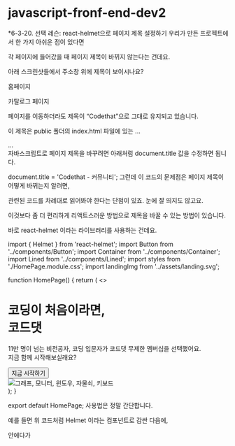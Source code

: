 # javascript-fronf-end-dev2

\*6-3-20. 선택 레슨: react-helmet으로 페이지 제목 설정하기
우리가 만든 프로젝트에서 한 가지 아쉬운 점이 있다면

각 페이지에 들어갔을 때 페이지 제목이 바뀌지 않는다는 건데요.

아래 스크린샷들에서 주소창 위에 제목이 보이시나요?

홈페이지

카탈로그 페이지

페이지를 이동하더라도 제목이 “Codethat”으로 그대로 유지되고 있습니다.

이 제목은 public 폴더의 index.html 파일에 있는 <title> 태그에 지정된 건데요.

개발자 도구를 열어서 보면 보이는 HTML 코드에서 head 태그 안에 있는 title 태그가 바로 그것이죠.

<html lang="ko">
  <head>
    <meta charset="utf-8" />
    <title>Codethat</title>
    ...
  </head>
  <body>
    <div id="root" class="container">
      ...
    </div>
    <script src="/static/js/bundle.js"></script>
    <script src="/static/js/vendors~main.chunk.js"></script>
    <script src="/static/js/main.chunk.js"></script>
  </body>
</html>
자바스크립트로 페이지 제목을 바꾸려면 아래처럼 document.title 값을 수정하면 됩니다.

document.title = 'Codethat - 커뮤니티';
그런데 이 코드의 문제점은 페이지 제목이 어떻게 바뀌는지 알려면,

관련된 코드를 차례대로 읽어봐야 한다는 단점이 있죠. 눈에 잘 띄지도 않고요.

이것보다 좀 더 편리하게 리액트스러운 방법으로 제목을 바꿀 수 있는 방법이 있습니다.

바로 react-helmet 이라는 라이브러리를 사용하는 건데요.

import { Helmet } from 'react-helmet';
import Button from '../components/Button';
import Container from '../components/Container';
import Lined from '../components/Lined';
import styles from './HomePage.module.css';
import landingImg from '../assets/landing.svg';

function HomePage() {
return (
<>
<Helmet>

<title>Codethat - 코딩이 처음이라면, 코드댓</title>
</Helmet>
<div className={styles.bg} />
<Container className={styles.container}>
<div className={styles.texts}>
<h1 className={styles.heading}>
<Lined>코딩이 처음이라면,</Lined>
<br />
<strong>코드댓</strong>
</h1>
<p className={styles.description}>
11만 명이 넘는 비전공자, 코딩 입문자가 코드댓 무제한 멤버십을
선택했어요.
<br />
지금 함께 시작해보실래요?
</p>
<div>
<Button>지금 시작하기</Button>
</div>
</div>
<div className={styles.figure}>
<img src={landingImg} alt="그래프, 모니터, 윈도우, 자물쇠, 키보드" />
</div>
</Container>
</>
);
}

export default HomePage;
사용법은 정말 간단합니다.

예를 들면 위 코드처럼 Helmet 이라는 컴포넌트로 감싼 다음에,

안에다가 <title> 태그를 배치하면 이 컴포넌트가 렌더링 될 때

HTML의 <title> 태그를 덮어쓸 수 있습니다.

이름이 헬멧인 이유는 <head> 태그에 덮어쓰기 때문이죠 😆.

관심있으신 분들은 아래 사이트를 방문해서 사용법을 참고해서 적용해보면 좋을 것 같습니다!

react-helmet - npm

\*6-3-21. 싱글 페이지 애플리케이션(SPA) 이해하기

\*클라이언트 사이드 렌더링(CSR): 웹브라우저에서 자바스크립트로 웹 페이지를 만드는 것
클라이언트: 웹 브라우저
렌더링: HTML 페이지를 만드는 것

\*싱글 페이지 애플리케이션(SPA):하나의 HTML 문서안에서 자바스크립트로 여러 페이지를 보여주는 사이트

싱글 페이지: 하나의 HTML 문서
애플리케이션: 여러 페이지를 보여주는 사이트

\*6-3-22. 리액트를 렌더링하는 방식
앞에서 우리는 클라이언트사이드 렌더링에 대해 배워봤습니다. 클라이언트 사이드 렌더링이란 웹 브라우저에서 자바스크립트로 HTML을 만들고, 이걸로 화면을 보여주는 거였는데요. 이걸 꼭 웹 브라우저에서 할 필요는 없습니다.

리액트 팀에서는 렌더링을 자유롭게 할 수 있도록 리액트를 개발했는데요. 리퀘스트를 받으면 서버가 렌더링 해서 리스폰스로 보내줄 수도 있고, 아예 미리 HTML 파일로 만들어 두었다가 리스폰스로 보내줄 수도 있는데요. 심지어는 리액트 코드를 HTML이 아니라 모바일 애플리케이션의 화면을 렌더링 하는 데 사용할 수도 있습니다.

이번 노트에서는 어떤 방식의 렌더링이 있는지 살펴볼 건데요. 이 개념들은 꼭 리액트에서만 사용하는 건 아니니까 알아두시면 두고두고 유용할 겁니다. 그리고 이런 렌더링을 활용한 리액트 기술 세 가지를 소개해드릴게요. 많은 개발자들이 실제 프로덕트를 개발하는 데 사용하는 기술들이니까, 앞으로 리액트를 공부하는데 참고하시면 좋을 것 같습니다.

대표적인 렌더링의 종류
클라이언트사이드 렌더링(Client-side Rendering)
— 웹 브라우저에서 자바스크립트로 HTML을 만드는 것

리액트로 할 수 있는 가장 기본적인 방식의 렌더링입니다. 리액트로 작성한 코드는 자바스크립트로 변환이 가능한데요. 참고로 이런 변환을 트랜스파일링이라고 부릅니다. 관련된 내용을 다시 보고 싶으시다면 "React 웹 개발 시작하기 - 브라우저는 어떻게 리액트를 알아들을까?" 를 참고해주세요.

클라이언트사이드 렌더링은 자바스크립트로 변환된 리액트 코드를 웹 브라우저에서 실행해서 HTML을 만드는 걸 말합니다.

서버사이드 렌더링(Server-side Rendering)
— 서버에서 HTML을 만들고 리스폰스로 보내주는 것

백엔드 서버에서 리퀘스트를 받으면 상황에 맞는 HTML을 만들어서 리스폰스로 보내주는 방식을 '서버사이드 렌더링'이라고 합니다. 서버에서 HTML을 만든다는 뜻이죠.

이번 토픽에서는 배우지 않지만, 리액트에서도 서버사이드 렌더링을 할 수 있는 기능들을 제공합니다. 이렇게 하면 이미 렌더링 된 것이 웹 브라우저에 도착하니까 훨씬 빨리 화면을 띄워줄 수 있고,검색 엔진에서 좋은 점수를 받아서 검색했을 때 사이트가 잘 노출될 수 있다는 장점이 있습니다.

이런 내용들은 나중에 자세히 살펴볼 기회가 있을 테니까, 여기서는 '서버에서 HTML을 만들어서 보내준다'는 것만 확실히 알고 넘어갑시다.

정적 사이트 생성(Static Site Generation)
— 미리 HTML 파일을 만들어서 서버를 배포하는 것

서버에서 렌더링 하는 것도 좋지만, 데이터가 거의 바뀌지 않는다면 매번 새로 만드는 건 낭비가 아닐까요? 그래서 미리 HTML 파일로 만들고 이걸 서버를 배포하는 방법을 사용하는데, 이런 방식을 '정적 사이트 생성'이라고 합니다. 서버에서는 리퀘스트가 들어오면 HTML 파일을 읽어서 리스폰스로 보내주는 건데요.

'정적 사이트 생성'에서 정적이라는 말의 의미는 HTML을 파일로 만든다는 겁니다. 개발자가 새로 배포하지 않는다면 서버에서 보내주는 HTML이 달라지지 않는다는 의미죠. 용어가 생소해 보이지만, 쉽게 생각해서 리액트 코드로 HTML 파일을 만든다고 생각하면 됩니다.

물론 자바스크립트를 쓸 수 있기 때문에 정적으로 생성된 사이트에서도 동적인 데이터를 가져와 페이지를 보여줄 수 있답니다.

렌더링을 활용한 리액트 기술 세 가지
Next.js
— 리액트 서버사이드 렌더링을 편하게

Nextjs Example

Next.js 기본 예제 프로젝트 모습

우선 가장 먼저 소개할 기술은 Next.js 라는 기술입니다. 리액트에서는 서버사이드 렌더링을 하는 기능들을 제공하고 있지만, 아주 기본적인 방법만 제공합니다. 때문에 매번 작성해야 하는 코드의 양도 많고 복잡합니다. 그래서 개발자들은 서버사이드 렌더링을 대신 구현해주는 기술들을 만들기 시작했는데요. Next.js는 그렇게 만들어진 기술들 중에서 가장 인기 있는 기술입니다.

2021년을 기준으로 말하자면 리액트로 서버사이드 렌더링을 구현하는 경우 대부분 Next.js를 사용한다고 보면 됩니다. 심지어 리액트 공식 사이트에서도 Next.js를 추천하는데요. 특히 리액트 라우터랑은 다르게 HTML 파일을 나누듯이 자바스크립트 파일을 나눠 놓으면 곧바로 페이지로 사용할 수 있다는 장점도 있습니다.

리액트에서 서버사이드 렌더링을 써보고 싶으시다면 Next.js를 공부해보시는 걸 추천드릴게요.

공식 사이트: https://nextjs.org/

Gatsby
— 리액트로 정적 사이트 만들기

Gatsby Example

gatsby-starter-blog 프로젝트의 모습

두 번째로 소개할 기술은 Gatsby라는 기술입니다. 예전에 프로젝트를 배포하기 전에 npm run build 명령어로 프로젝트를 빌드했던 거 기억나시나요? 빌드라는 건 리액트로 작성된 소스코드들을 브라우저가 알아들을 수 있도록 만드는 걸 말하는데요. Gatsby는 리액트 코드를 미리 렌더링 해서 프로젝트를 빌드할 때 HTML 파일로 만듭니다. 위에서 이런 방식을 정적 사이트 생성이라고 했었죠? Gatsby를 사용하면 리액트로 만든 사이트를 빌드해서 손쉽게 HTML 파일로 만들 수 있습니다.

회사 소개 사이트나 동아리 홈페이지 혹은 포트폴리오 사이트 같이 정적인 사이트를 리액트로 만들고 싶으시다면 Gatsby를 사용하는 걸 강력 추천드릴게요.

공식 사이트: https://www.gatsbyjs.com/

React Native
— 모바일 앱의 화면도 리액트로

React Native Example

리액트 네이티브에서 텍스트와 버튼을 배치한 예시

마지막으로 소개할 기술은 React Native입니다. 자바스크립트로 된 리액트 코드는 서버나 클라이언트에서 HTML로 변환됩니다. 하지만 꼭 HTML만 만들어야 할까요? 모바일 앱을 개발할 수도 있지 않을까요? 모바일 화면에서 쓰는 것들을 미리 컴포넌트로 만들어두면 충분히 가능할 거 같습니다.

React Native는 이런 아이디어에서 출발한 기술입니다. 리액트로 작성한 코드를 모바일 앱으로 만들 수 있게 해 주는데요. 리액트 코드로 개발하면 웹과 안드로이드와 iOS 앱에서 사용하는 공통적인 코드를 한 번에 개발할 수 있다는 장점이 있습니다.

여러 플랫폼의 서비스를 빠르게 개발할 수 있기 때문에 많은 스타트업에서 React Native를 활용하고 있답니다. 이번 기회에 React Native를 배워서 모바일 앱도 만들어보는 건 어떨까요!

공식 사이트: https://reactnative.dev/

\*6-4-01. Styled Components란?
혹시 React 프로젝트에 CSS를 적용하면서 답답함을 느낀 적 있지 않으신가요? 이런 답답함을 느꼈다면 잘하고 계신 겁니다. CSS를 React 프로젝트에 그대로 적용하는 건 여러 면에서 불편한 게 맞으니까요.

React를 오랫동안 사용해 온 개발자들도 똑같은 고민을 해왔습니다. 그리고, 문제를 해결하기 위해 새로운 기술들을 만들었습니다. 그중에서도 가장 인기 있는 기술이 바로 Styled Components입니다. 어떤 건지 일단 코드부터 한 번 볼게요.

import styled from 'styled-components';

const Button = styled.button`  background-color: #ededed;
  border: none;
  border-radius: 8px;`;

function App() {
return (

<div>
<h1>안녕 Styled Components!</h1>
<Button>확인</Button>
</div>
);
}

export default App;
<Styled Components로 Button이라는 컴포넌트를 만든 예시 코드>

위 코드에서 Button이라는 변수는 React 컴포넌트인데요. 우리가 익숙하게 보던 React 컴포넌트를 만드는 방식과 조금 다르죠? 일반적인 방법과 다르게 CSS 코드로 컴포넌트가 만들어졌네요. 여기가 바로 Styled Components가 적용된 부분입니다.

React는 JSX라는 문법으로 태그를 작성해 태그에 해당하는 컴포넌트를 만듭니다. 그렇게 만든 컴포넌트에 스타일을 적용하려면 해당 태그를 타겟한 CSS 코드를 따로 작성해야 하죠. 이런 방식에는 여러 가지 불편한 점이 있습니다.

하지만, Styled Components는 컴포넌트를 만들면서 바로 해당 컴포넌트의 스타일을 작성합니다. 마치 JSX로 컴포넌트를 만드는 것처럼 리액트스럽게 CSS를 쓰는 방식인 거죠. 이렇게 컴포넌트 중심으로 스타일을 지정하는 방식은 편리할 뿐만 아니라, 개발 속도도 빨리지게 하고, 심지어 재밌습니다. 아마 이번 수업을 듣고 나면 여러분은 Styled Components의 엄청난 팬이 되어 있으실 거예요.

다음 레슨에서는 본격적인 설명에 들어가기 앞서, React에서 CSS를 쓸 때 실제로 어떤 불편한 점이 있는지 좀 더 구체적으로 알아보겠습니다. 그리고, Styled Components가 이 문제들을 어떻게 해결하는지도 간단하게 알아볼게요.

\*6-4-02. 기존 방식의 문제점
React 프로젝트에서 CSS를 쓸 때 어떤 불편함이 있는지, Styled Components가 그 불편함을 어떻게 해결해 주는지 한번 알아보겠습니다.

CSS 클래스 이름이 겹치는 문제
아래 두 컴포넌트, App.js와 Dashboard.js를 예로 들어볼게요.

App.js

import Dashboard from './Dashboard';
import App.css;

function App() {
return (

<div className="container">
<Dashboard> ... </Dashboard>
</div>
);
}

export default App
App.css

.container {
background-color: #000000;
}
Dashboard.js

import Dashboard.css;

function Dashboard({ children }) {
return (

<div className="container">
{children}
</div>
);
}

export default Dashboard;
Dashboard.css

.container {
font-size: 16px;
}

App.js에 App이라는 컴포넌트를 만들고 클래스 이름을 .container로 지었습니다. Dashboard.js에는 Dashboard라는 컴포넌트를 만들고, 해당 컴포넌트에서의 클래스 이름도 .container로 지었습니다. 그렇게 만들어진 Dashboard 컴포넌트는 App 컴포넌트 안에 배치했습니다.

각 컴포넌트의 스타일링 코드도 살펴보죠. Dashboard.js에서는 Dashboard.css만 불러와서 컴포넌트의 font-size를 16px로 지정하고 있습니다. App.js에서는 App.css만 불러와서 컴포넌트의 background-color를 #000000로 지정하고 있네요. 각 컴포넌트에 따로 스타일을 지정하기 위한 의도인 거 같습니다.

하지만, 위 코드는 의도와는 다르게 동작합니다. 두 컴포넌트 모두에서 App.css에 있는 스타일과 Dashboard.css에 있는 스타일이 모두 적용되는데요. 이는 사용된 클래스 이름이 전역적인 특성을 가지기 때문입니다. 참고로, 클래스 이름이 전역적이라는 건 한 컴포넌트에서 사용한 클래스 이름을 다른 모든 컴포넌트에서도 사용할 수 있다는 뜻입니다.

클래스 이름은 모든 곳에서 사용할 수 있기 때문에, import 해오지 않은 CSS 파일에서도 같은 클래스 이름이 사용된 부분이 있으면 그곳의 스타일이 함께 적용됩니다. 이렇게 의도하지 않은 방식으로 스타일이 적용되는 걸 막기 위해 클래스 이름은 겹치지 않도록 조심해야 합니다.

페이스북 메인 화면 (출처: [Facebook](https://www.facebook.com/))

페이스북 메인 화면 (출처: Facebook)

규모가 작은 프로젝트에서는 클래스 이름을 겹치지 않도록 짓는 게 어렵지 않습니다. 하지만, 프로젝트가 커지면 굉장히 힘든 일이 되는데요. 페이스북 프로젝트에서는 약 5만여 개가 넘는 컴포넌트를 사용한다고 합니다. 이런 프로젝트에서 겹치지 않는 클래스 이름을 짓는다는 건 거의 불가능에 가깝다고 봐야겠죠.

const StyledApp = styled.div`  background-color: #000000;`;

const Dashboard = styled.div`  font-size: 16px;`;

function App() {
return (
<StyledApp>
<Dashboard> ... </Dashboard>
</StyledApp>
);
}

Styled Components는 이 문제를 아주 간단하게 해결했습니다. 클래스 이름을 아예 쓰지 않는 건데요. CSS 코드로 React 컴포넌트를 바로 만드니까 애초에 클래스 이름이 겹칠 일이 없습니다.

재사용하는 CSS 코드를 관리하기 어렵다
머티리얼 디자인의 그림자 디자인 (출처: [구글 머티리얼 디자인](https://material.io/design/environment/light-shadows.html))
머티리얼 디자인의 그림자 디자인 (출처: 구글 머티리얼 디자인)

사이트를 만들다 보면 자주 쓰는 CSS 코드가 생기기 마련입니다. 예를 들면 그림자 같은 게 있는데요. 그림자는 다양한 곳에서 자주 쓰지만 스타일의 종류는 몇 가지로 정해져 있습니다. 이렇게 자주 재사용되는 스타일은 각 종류 별로 클래스를 만들어 놓고 여러 컴포넌트에서 가져다 쓰면 편리하겠죠.

CSS만으로도 이렇게 개발하는 게 가능합니다. 하지만, CSS만으로는 재사용되는 코드를 잘 관리하는 게 어렵습니다. 아래 예시를 통해 살펴볼게요.

src/App.js

import Dashboard from './Dashboard';
import Card from './Card';
import App.css;

function App() {
return (

<div className="container">
<Dashboard>
<Card> ... </Card>
</Dashboard>
</div>
);
}

export default App
src/App.css

.shadow20 {
box-shadow: 0 10px 15px rgba(0, 0, 0, 0.2);
}

.shadow40 {
box-shadow: 0 10px 15px rgba(0, 0, 0, 0.4);
}
src/Card.js

import Card.css;

function Card({ children }) {
return (

<div className="container shadow20">
</div>
);
}

export default Card;

App 컴포넌트 안에 Dashboard를 배치하고, 그 안에 Card 컴포넌트를 배치하는 코드입니다. App.css 파일에 .shadow20이라는 클래스를 만들어 두고 이걸 Card 컴포넌트에서 썼습니다(클래스 이름은 전역적이기 때문에 이렇게도 사용할 수 있습니다).

여기서 문제는, App.css 코드에 정의된 shadow20만을 보고는 이게 어디에서 사용되는 스타일인지 알기 어렵다는 건데요. JavaScript와 달리 CSS 코드는 VSCode 같은 코드 에디터에서 추적하기 어렵기 때문에 직접 텍스트로 하나하나 검색을 해야 합니다. 스타일이 재사용 되는 곳이 점점 더 많아질수록 코드를 유지 보수 할 때 관리가 더 힘들어지겠죠.

src/shadows.js

import { css } from 'styled-components';

const shadow20 = css`  box-shadow: 0 10px 15px rgba(0, 0, 0, 0.2);`;

const shadow40 = css`  box-shadow: 0 10px 15px rgba(0, 0, 0, 0.4);`;
src/Card.js

import { shadow20 } from '../shadows';

const Card = styled.div`  ${shadow20}
  ...(다른 CSS 코드)`;

export default Card;

Styled Components에서는 스타일 재사용이 필요한 상황에서 클래스가 아니라 JavaScript 변수를 만듭니다. 위 예시 코드에서 shadow20은 JavaScript 변수인데요. JavaScript라서 언제 어디서 쓰고 있는지 에디터를 통해 확인하기 쉽고, 이름을 바꾸거나 삭제를 하는 것도 코드 에디터를 통해 쉽게 할 수 있습니다.

\*6-4-03. 03. Hello Styled
설치
우선 Create React App을 사용해서 프로젝트를 생성해주세요.

npm init react-app 프로젝트명

생성한 프로젝트 폴더 안에서 아래 명령어로 Styled Components를 설치해 줍니다.

npm install styled-components

참고로 이번 수업은 Styled Components 버전 5를 기준으로 배울 예정입니다. 올바로 설치되었다면 package.json 파일에 아래와 같이 추가됩니다. 맨 앞의 숫자가 5로 시작하면 버전 5입니다.

{
...
"dependencies": {
...
"styled-components": "^5.3.5"
},
}
Hello Styled!
간단한 코드를 한번 써 볼게요.

src/Button.js

import styled from 'styled-components';

const Button = styled.button`  background-color: #6750a4;
  border: none;
  color: #ffffff;
  padding: 16px;`;

export default Button;

src/App.js

import Button from './Button';

function App() {
return (

<div>
<Button>Hello Styled!</Button>
</div>
);
}

export default App;

실행했을 때 아래 스크린샷처럼 보이면 성공입니다.

Untitled

개발자 도구로 HTML 코드를 살펴보면 아래처럼 Styled Components가 알아서 클래스 이름을 만들고 스타일을 적용해 준 걸 볼 수 있죠.

<div id="root">
  <div>
    <button class="sc-bczLRJ hrAeCU">Hello Styled!</button>
  </div>
</div>
코드 살펴보기
이제 코드를 하나씩 살펴보면서 이해해 봅시다.

styled 불러오기
import styled from 'styled-components';
styled-components의 default import로 styled를 가져오면 됩니다. 대부분의 작업은 styled 함수를 사용합니다.

컴포넌트 만들기
Styled Components에서는 클래스 대신에 컴포넌트를 만드는데요. 가장 기본적인 컴포넌트를 만드는 방식을 살펴보겠습니다. 아래 코드는 <button> 태그에 스타일을 지정한 컴포넌트를 만드는 코드입니다.

const Button = styled.button`  background-color: #6750a4;
  border: none;
  color: #ffffff;
  padding: 16px;`;

styled.tagname의 tagname 부분에는 스타일을 적용할 HTML 태그 이름을 씁니다. 그리고, 바로 뒤에 템플릿 리터럴 문법으로 CSS 코드를 적습니다.

이런 JavaScript 문법을 처음 보는 분들이 있을 텐데요, 지금은 그냥 이런 문법으로 쓰는구나 하고 넘어가셔도 괜찮습니다. 태그 함수라는 걸 사용한 건데, 이게 왜 함수이고 어떻게 동작하는지는 토픽 마지막에 Styled Components의 미니 버전을 직접 만들면서 자세히 파헤쳐 볼게요. 일단 지금은 문법만 확실히 알고 넘어갑시다.

템플릿 리터럴 안에는 우리에게 익숙한 CSS 문법이 있죠? CSS 코드를 그대로 복사 붙여넣기 해서 편하게 쓸 수 있습니다.

컴포넌트 사용하기
<Button>Hello Styled!</Button>
styled.tagname으로 만든 컴포넌트는 일반적인 React 컴포넌트처럼 JSX로 사용하면 됩니다.

\*6-4-04. Nesting 문법
이번 레슨에서는 Styled Components에서 지원하는 Nesting이라는 문법을 배워보겠습니다. Nesting은 CSS 규칙 안에서 CSS 규칙을 만드는 걸 말하는데요. Nesting을 활용하는 두 가지 방법인 & 선택자와 컴포넌트 선택자에 대해 알아보겠습니다.

& 선택자
& 선택자를 사용해서 앞에서 만든 버튼 컴포넌트를 호버하거나 클릭했을 때 배경색이 바뀌도록 해볼게요.

4-1

src/Button.js

import styled from 'styled-components';

const Button = styled.button`
background-color: #6750a4;
border: none;
color: #ffffff;
padding: 16px;

&:hover,
&:active {
background-color: #463770;
}
`;

export default Button;

Nesting에서 &는 부모 선택자를 의미합니다. 위 코드에서는 버튼 컴포넌트의 클래스를 뜻하는 건데요. 기존 CSS 코드로 표현해 본다면, 버튼 컴포넌트가 .Button이라는 클래스 이름을 쓸 때 &:hover는 .Button:hover와 같은 의미입니다. 어렵지 않죠?

.Button {
background-color: #6750a4;
border: none;
color: #ffffff;
padding: 16px;
}

.Button:hover,
.Button:active {
background-color: #463770;
}
컴포넌트 선택자
Styled Components에선 클래스 이름을 쓰지 않는데요. 그럼 컴포넌트 안에 있는 또 다른 컴포넌트를 선택하고 싶으면 어떻게 해야 할까요?

버튼 안에 아이콘을 배치하는 상황으로 예를 들어볼게요. 버튼 텍스트 왼쪽에 아이콘을 배치하고 그 사이에 마진을 4px만큼 주려고 합니다. 아래 이미지처럼요.

4-2

Styled Components로 Icon과 StyledButton 컴포넌트를 각각 만들고, StyeldButton 안에 Icon을 배치할 건데요. 이때 StyledButton 컴포넌트 안에서 Icon 컴포넌트를 선택해 별도로 margin-right: 4px라는 속성을 지정하려고 합니다.

이럴 경우, 컴포넌트를 선택자로 쓰고 싶을 때는 ${Icon}같이 컴포넌트 자체를 템플릿 리터럴 안에 넣어주면 됩니다.

import styled from 'styled-components';
import nailImg from './nail.png';

const Icon = styled.img`  width: 16px;
  height: 16px;`;

const StyledButton = styled.button`
background-color: #6750a4;
border: none;
color: #ffffff;
padding: 16px;

& ${Icon} {
margin-right: 4px;
}

&:hover,
&:active {
background-color: #463770;
}
`;

function Button({ children, ...buttonProps }) {
return (
<StyledButton {...buttonProps}>
<Icon src={nailImg} alt="nail icon" />
{children}
</StyledButton>
);
}

export default Button;

자손 결합자(Descendant Combinator)로 쓴 & ${Icon} { ... } 부분을 기존 CSS로 표현해 본다면 아래처럼 나타낼 수 있습니다. 버튼 안에 있는 태그 중에 Icon 컴포넌트에 해당하는 태그를 찾아서 스타일을 적용하는 거죠.

.StyledButton {
...
}

.StyledButton .Icon {
margin-right: 4px;
}

특히, &와 자손 결합자를 사용하는 경우에는 &를 생략할 수 있습니다. 즉 ${Icon}만 써도 똑같이 동작합니다. 보통 간편하게 많이 쓰니까, 자손 결합자로 Nesting 할 때는 아래처럼 쓰는 걸 권장합니다.

const StyledButton = styled.button`
background-color: #6750a4;
border: none;
color: #ffffff;
padding: 16px;

${Icon} {
margin-right: 4px;
}

&:hover,
&:active {
background-color: #463770;
}
`;

참고로 Nesting은 여러 겹으로 할 수도 있는데요. 예를 들어서 아래 코드처럼 Nesting된 규칙 안에서 규칙을 만들 수도 있습니다.

const StyledButton = styled.button`
...
&:hover,
&:active {
background-color: #7760b4;

    ${Icon} {
      opacity: 0.2;
    }

}
`;
4-3

&:hover, &:active { ... } 안에 있는 ${Icon} 선택자를 CSS 코드로 표현해 보면 아래와 같습니다.

.StyledButton:hover .Icon,
.StyledButton:active .Icon {
opacity: 0.5;
}

\*6-4-04. Nesting 문법
이번 레슨에서는 Styled Components에서 지원하는 Nesting이라는 문법을 배워보겠습니다. Nesting은 CSS 규칙 안에서 CSS 규칙을 만드는 걸 말하는데요. Nesting을 활용하는 두 가지 방법인 & 선택자와 컴포넌트 선택자에 대해 알아보겠습니다.

& 선택자
& 선택자를 사용해서 앞에서 만든 버튼 컴포넌트를 호버하거나 클릭했을 때 배경색이 바뀌도록 해볼게요.

4-1

src/Button.js

import styled from 'styled-components';

const Button = styled.button`
background-color: #6750a4;
border: none;
color: #ffffff;
padding: 16px;

&:hover,
&:active {
background-color: #463770;
}
`;

export default Button;

Nesting에서 &는 부모 선택자를 의미합니다. 위 코드에서는 버튼 컴포넌트의 클래스를 뜻하는 건데요. 기존 CSS 코드로 표현해 본다면, 버튼 컴포넌트가 .Button이라는 클래스 이름을 쓸 때 &:hover는 .Button:hover와 같은 의미입니다. 어렵지 않죠?

.Button {
background-color: #6750a4;
border: none;
color: #ffffff;
padding: 16px;
}

.Button:hover,
.Button:active {
background-color: #463770;
}
컴포넌트 선택자
Styled Components에선 클래스 이름을 쓰지 않는데요. 그럼 컴포넌트 안에 있는 또 다른 컴포넌트를 선택하고 싶으면 어떻게 해야 할까요?

버튼 안에 아이콘을 배치하는 상황으로 예를 들어볼게요. 버튼 텍스트 왼쪽에 아이콘을 배치하고 그 사이에 마진을 4px만큼 주려고 합니다. 아래 이미지처럼요.

4-2

Styled Components로 Icon과 StyledButton 컴포넌트를 각각 만들고, StyeldButton 안에 Icon을 배치할 건데요. 이때 StyledButton 컴포넌트 안에서 Icon 컴포넌트를 선택해 별도로 margin-right: 4px라는 속성을 지정하려고 합니다.

이럴 경우, 컴포넌트를 선택자로 쓰고 싶을 때는 ${Icon}같이 컴포넌트 자체를 템플릿 리터럴 안에 넣어주면 됩니다.

import styled from 'styled-components';
import nailImg from './nail.png';

const Icon = styled.img`  width: 16px;
  height: 16px;`;

const StyledButton = styled.button`
background-color: #6750a4;
border: none;
color: #ffffff;
padding: 16px;

& ${Icon} {
margin-right: 4px;
}

&:hover,
&:active {
background-color: #463770;
}
`;

function Button({ children, ...buttonProps }) {
return (
<StyledButton {...buttonProps}>
<Icon src={nailImg} alt="nail icon" />
{children}
</StyledButton>
);
}

export default Button;

자손 결합자(Descendant Combinator)로 쓴 & ${Icon} { ... } 부분을 기존 CSS로 표현해 본다면 아래처럼 나타낼 수 있습니다. 버튼 안에 있는 태그 중에 Icon 컴포넌트에 해당하는 태그를 찾아서 스타일을 적용하는 거죠.

.StyledButton {
...
}

.StyledButton .Icon {
margin-right: 4px;
}

특히, &와 자손 결합자를 사용하는 경우에는 &를 생략할 수 있습니다. 즉 ${Icon}만 써도 똑같이 동작합니다. 보통 간편하게 많이 쓰니까, 자손 결합자로 Nesting 할 때는 아래처럼 쓰는 걸 권장합니다.

const StyledButton = styled.button`
background-color: #6750a4;
border: none;
color: #ffffff;
padding: 16px;

${Icon} {
margin-right: 4px;
}

&:hover,
&:active {
background-color: #463770;
}
`;

참고로 Nesting은 여러 겹으로 할 수도 있는데요. 예를 들어서 아래 코드처럼 Nesting된 규칙 안에서 규칙을 만들 수도 있습니다.

const StyledButton = styled.button`
...
&:hover,
&:active {
background-color: #7760b4;

    ${Icon} {
      opacity: 0.2;
    }

}
`;
4-3

&:hover, &:active { ... } 안에 있는 ${Icon} 선택자를 CSS 코드로 표현해 보면 아래와 같습니다.

.StyledButton:hover .Icon,
.StyledButton:active .Icon {
opacity: 0.5;
}

\*6-4-07. 다이나믹 스타일링
이번에는 크기를 조절하는 size, 둥근 모양을 지정하는 round라는 Prop을 추가해 버튼 컴포넌트의 크기와 모양을 조절하는 예시를 만들어 볼게요. 그 과정을 통해 다이나믹한 스타일링을 하는 법에 대해 알아보도록 하겠습니다. 우선 완성된 코드부터 봅시다.

src/Button.js

import styled from 'styled-components';

const SIZES = {
large: 24,
medium: 20,
small: 16,
};

const Button = styled.button`  background-color: #6750a4;
  border: none;
  border-radius: ${({ round }) => round ?`9999px`:`3px`};
color: #ffffff;
font-size: ${({ size }) => SIZES[size] ?? SIZES['medium']}px;
padding: 16px;

&:hover,
&:active {
background-color: #463770;
}
`;

export default Button;
src/App.js

import styled from 'styled-components';
import Button from './Button';

const Container = styled.div`  ${Button} {
    margin: 10px;
  }`;

function App() {
return (
<Container>

<h1>기본 버튼</h1>
<Button size="small">small</Button>
<Button size="medium">medium</Button>
<Button size="large">large</Button>
<h1>둥근 버튼</h1>
<Button size="small" round>
round small
</Button>
<Button size="medium" round>
round medium
</Button>
<Button size="large" round>
round large
</Button>
</Container>
);
}

export default App;
7-1

앞에서 잠깐 살펴봤지만, 템플릿 리터럴 안에는 달러와 중괄호(${ ... })를 사용해서 JavaScript 코드를 집어넣을 수 있습니다. 이런 걸 표현식 삽입법(Expression Interpolation)이라고 부르는데요. 표현식 삽입법을 사용하면 Styled Components에서 Prop에 따라 컴포넌트의 스타일을 다르게 보여줄 수 있습니다. JSX에서 Prop이나 State에 따라 HTML 태그를 다르게 보여주는 것과 비슷하죠. 코드를 좀 더 자세히 살펴보면서 설명드릴게요.

${ ... } 안에 값(변수) 사용하기
가장 기본적인 사용법은 JavaScript 변수를 그대로 넣는 방식입니다. 아래 예시처럼 우리가 평소에 템플릿 문자열을 만들 때 사용하는 방식이라고 생각하시면 됩니다.

const a = 1;
const b = 2;
const str = `${a} 더하기 ${b}는 ${a + b} 입니다.`;

아래 예시 코드에서 ${SIZES['medium']} 부분은 숫자 20을 뜻하기 때문에, font-size: ${SIZES['medium']}px;는 font-size: 20px;란 코드가 됩니다.

const SIZES = {
large: 24,
medium: 20,
small: 16
};

const Button = styled.button`  ...
  font-size: ${SIZES['medium']}px;`;
${ ... } 안에 함수 사용하기
다음으로, Prop에 따라 스타일을 다르게 적용하는 함수를 넣으려고 하는데요. 함수의 파라미터로는 Props를 받고, 리턴 값으로는 스타일 코드를 리턴하면 됩니다. 참고로 이건 템플릿 리터럴의 기능이 아니라 Styled Components가 내부적으로 처리해 주는 겁니다.

const SIZES = {
large: 24,
medium: 20,
small: 16
};

const Button = styled.button`  ...
  font-size: ${(props) => SIZES[props.size]}px;`;

만약에 구조 분해(Destructuring)하면 아래처럼 쓸 수도 있겠죠.

font-size: ${({ size }) => SIZES[size]}px;

그런데 여기서 size Prop이 값이 없거나 잘못된 값이면 어떻게 될까요? Styled Components에서는 undefined 값을 빈 문자열로 처리해 주기 때문에 font-size: px 같은 잘못된 CSS 코드가 됩니다. 그래서 가능하면 기본 값을 정해주는 게 좋은데요. 여러 가지 방법이 있겠지만, 아래와 같은 식으로 널 병합 연산자(Nullish coalescing operator)를 사용할 수도 있습니다.

font-size: ${({ size }) => SIZES[size] ?? SIZES['medium']}px;
논리 연산자 사용하기
함수를 사용할 때 많이 사용하는 패턴 중 하나는 논리 연산자를 사용하는 겁니다. 예를 들어서, round라는 Prop이 참일 때 컴포넌트의 모서리를 둥글게 만드는 예제를 살펴볼게요.

const Button = styled.button`  ...
  ${({ round }) => round &&`
border-radius: 9999px;
`}
`;

round 값이 참이면 그 뒤에 값까지 계산하기 때문에 border-radius: 9999px이라는 문자열이 리턴돼서 적용됩니다. 반대로, round 값이 거짓이면 그냥 false가 리턴돼서 아무런 값도 적용되지 않습니다. React에서 JSX로 조건부 렌더링 하는 것과 비슷하죠?

삼항 연산자 사용하기
마찬가지로 자주 쓰는 패턴입니다. round 가 참이면 완전히 둥근 모서리를 보여주고, 거짓이면 3px 정도로 살짝 부드럽게 깎인 모서리를 보여주고 싶다면 아래와 같이 삼항 연산자로 쓸 수 있습니다.

border-radius: ${({ round }) => round ? `9999px` : `3px`};

\*6-4-09. 스타일 재사용: 상속
HTML 태그에 스타일링하는 건 styled.tagname을 사용해서 할 수 있었습니다. 그런데, JSX 문법으로 직접 만든 컴포넌트나, Styled Components를 사용해 이미 만들어진 다른 컴포넌트에 스타일을 입히려면 어떻게 해야 할까요? 이런 상황에서는 상속을 사용하면 됩니다. 그 방법에 대해서 한번 알아볼게요.

styled() 함수
Styled Components로 만들어진 컴포넌트를 상속하려면 styled() 함수를 사용하면 됩니다. 코드부터 살펴볼게요.

src/Button.js

import styled from 'styled-components';

const SIZES = {
large: 24,
medium: 20,
small: 16,
};

const Button = styled.button`
background-color: #6750a4;
border: none;
color: #ffffff;
font-size: ${({ size }) => SIZES[size] ?? SIZES['medium']}px;
padding: 16px;

${({ round }) =>
round
? `  border-radius: 9999px;`
: `  border-radius: 3px;`}

&:hover,
&:active {
background-color: #463770;
}
`;

export default Button;
src/App.js

import styled from 'styled-components';
import Button from './Button';

const SubmitButton = styled(Button)`
background-color: #de117d;
display: block;
margin: 0 auto;
width: 200px;

&:hover {
background-color: #f5070f;
}
`;

function App() {
return (

<div>
<SubmitButton>계속하기</SubmitButton>
</div>
);
}

export default App;
9-1

Button 컴포넌트의 스타일을 상속해서 새로운 버튼 SubmitButton을 만들고, App 컴포넌트 안에 SubmitButton을 배치하는 상황입니다.

코드를 보면 SubmitButton 컴포넌트를 만들 때 styled(Button)이라고 썼죠? 이렇게 하면 SubmitButton이 Button의 스타일을 상속받게 됩니다. Button 컴포넌트에 SubmitButton의 스타일이 상속됐기 때문에, 마찬가지로 글씨는 흰색으로 보이고 있죠.

상속이라는 단어가 어렵게 느껴질 수도 있는데요, 다른 컴포넌트의 스타일을 가져와서 원하는 대로 사용할 수 있는 것이라고 이해하시면 됩니다. 예시 코드에서 SubmitButton도 Button 의 스타일 전부를 상속하고, 몇 가지 스타일만 추가해 원하는 컴포넌트를 만들고 있습니다.

JSX로 직접 만든 컴포넌트에 styled() 사용하기
styled.tagname으로 만든 컴포넌트는 바로 styled() 함수를 사용할 수 있지만, 그렇지 않은 컴포넌트는 따로 처리가 필요합니다. 예를 들어, 약관을 보여주는 TermsOfService라는 컴포넌트가 있다고 해 볼게요.

src/TermsOfService.js

function TermsOfService() {
return (

<div>
<h1>㈜코드잇 서비스 이용약관</h1>
<p>
환영합니다.
<br />
Codeit이 제공하는 서비스를 이용해주셔서 감사합니다. 서비스를
이용하시거나 회원으로 가입하실 경우 본 약관에 동의하시게 되므로, 잠시
시간을 내셔서 주의 깊게 살펴봐 주시기 바랍니다.
</p>
<h2>제 1 조 (목적)</h2>
<p>
본 약관은 ㈜코드잇이 운영하는 기밀문서 관리 프로그램인 Codeit에서
제공하는 서비스를 이용함에 있어 이용자의 권리, 의무 및 책임사항을
규정함을 목적으로 합니다.
</p>
</div>
);
}

export default TermsOfService;

TermsOfService는 JSX 문법을 직접 사용해서 바로 컴포넌트가 만들어졌는데요. 이 컴포넌트를 styled() 함수로 감싸보겠습니다.

src/App.js

import styled from 'styled-components';
import Button from './Button';
import TermsOfService from './TermsOfService';

const StyledTermsOfService = styled(TermsOfService)`  background-color: #ededed;
  border-radius: 8px;
  padding: 16px;
  margin: 40px auto;
  width: 400px;`;

const SubmitButton = styled(Button)`
background-color: #de117d;
display: block;
margin: 0 auto;
width: 200px;

&:hover {
background-color: #f5070f;
}
`;

function App() {
return (

<div>
<StyledTermsOfService />
<SubmitButton>계속하기</SubmitButton>
</div>
);
}

export default App;
9-2

styled()로 지정한 스타일이 적용되지 않습니다. StyledTermsOfService에 지정한 배경색이랑 너비가 적용이 안 된 거 같네요. 왜 그럴까요?

Styled Components는 내부적으로 className을 따로 생성합니다. 그리고, 자체적으로 생성된 className이 있는 부분에 styled() 함수의 스타일이 입혀지죠.

그런데, JSX 문법으로 직접 만든 컴포넌트는 styled() 함수가 적용될 className에 대한 정보가 없는데요. styled() 함수에서 지정한 스타일이 입혀질 부분이 어딘지 알 수 없으니 스타일이 적용되지 않은 거죠.

이렇게, Styled Components를 사용하지 않고 직접 만든 컴포넌트는 className 값을 Prop으로 따로 내려줘야 styled() 함수를 사용할 수 있습니다. 이런 식으로요.

src/TermsOfService.js

function TermsOfService({ className }) {
return (

<div className={className}>
...
</div>
);
}
9-3

직접 만든 컴포넌트에 className Prop을 따로 내려주는 건 syled() 함수가 적용될 부분의 className을 별도로 정해주는 거라고 이해하시면 됩니다. 위 코드의 경우엔, <div> 태그에 className을 내려줬기 때문에 styled(TermsOfService)에서 작성한 코드는 TermsOfService 안에 있는 <div> 태그에 적용됩니다.

정리하자면, 스타일 상속을 하려면 styled() 함수를 사용하면 되는데, styled.tagname으로 만든 컴포넌트는 styled() 함수로 바로 상속하면 되고, Styled Components를 사용하지 않고 직접 만든 컴포넌트에는 클래스 이름을 내려준 후에 styled() 함수로 상속해야 합니다. 어렵지 않죠?

\*6-4-10. 스타일 재사용: css 함수
가끔 중복되는 CSS 코드들을 변수처럼 저장해서 여러 번 다시 사용하고 싶을 때가 있습니다. 그런 상황에서 주로 사용되는 css 함수에 대해 배워보겠습니다.

Button 컴포넌트와 Input 컴포넌트에 같은 글자 크기를 갖도록 하는 상황을 생각해 볼게요. size라는 Prop으로 small, medium, large 각각에 지정된 크기를 전달하면 16, 20, 24 픽셀로 글자 크기를 지정하려 합니다. 가장 단순한 방법은 아래처럼 똑같은 코드를 두 번 작성하는 형태가 되겠죠.

import styled from 'styled-components';

const SIZES = {
large: 24,
medium: 20,
small: 16
};

const Button = styled.button`  ...
  font-size: ${({ size }) => SIZES[size] ?? SIZES['medium']}px;`;

const Input = styled.input`  ...
  font-size: ${({ size }) => SIZES[size] ?? SIZES['medium']}px;`;

하지만, 이렇게 반복되는 코드는 한 곳에서 지정하고 여러 군데서 활용하는게 더 바람직할 거 같은데요. 이럴 때 css 함수를 사용하면 됩니다.

import styled, { css } from 'styled-components';

const SIZES = {
large: 24,
medium: 20,
small: 16
};

const fontSize = css`  font-size: ${({ size }) => SIZES[size] ?? SIZES['medium']}px;`;

const Button = styled.button`  ...
  ${fontSize}`;

const Input = styled.input`  ...
  ${fontSize}`;

일반적인 템플릿 리터럴을 쓰는 게 아니라 css라는 태그 함수를 붙여서 쓴다는 점을 주의 깊게 봐주세요. Props를 받아서 사용하는 함수가 들어있기 때문에 반드시 css 함수를 사용해야 합니다.

만약에 아래 코드처럼 함수를 삽입하지 않는 단순한 문자열이라면 일반적인 템플릿 리터럴을 써도 되는데요.

const boxShadow = `  box-shadow: 0 5px 15px rgba(0, 0, 0, 0.2);`;

하지만, 이런 경우에도 항상 css 함수를 사용하도록 습관화하는 걸 권장 드립니다.

const boxShadow = css`  box-shadow: 0 5px 15px rgba(0, 0, 0, 0.2);`;

\*6-4-01. 글로벌 스타일

\* {
box-sizing: border-box;
}

body {
font-family: 'Noto Sans KR', sans-serif;
}

CSS를 작성하다 보면, 모든 컴포넌트에 적용하고 싶은 코드가 생기는 경우가 있습니다. 대표적으로 폰트나 box-sizing: border-box 같은 코드가 그렇습니다. 물론 이런 코드를 css 함수를 사용해서 변수로 만들고 사용할 수도 있겠죠. 하지만, 모든 컴포넌트에 일일이 값을 넣어주는 건 너무 귀찮은 일입니다. 이럴 땐 글로벌 스타일 컴포넌트를 사용하면 되는데요. 글로벌 스타일 컴포넌트를 최상위 컴포넌트에서 렌더링 하면 글로벌 스타일이 항상 적용된 상태가 되도록 할 수 있습니다.

예를 들어서 사이트 전체에 폰트와 box-sizing을 지정하는 코드를 넣어 볼게요.

import { createGlobalStyle } from 'styled-components';

const GlobalStyle = createGlobalStyle`

\*{
box-sizing: border-box;
}

body {
font-family: 'Noto Sans KR', sans-serif;
}
`;

function App() {
return (
<>
<GlobalStyle />

<div>글로벌 스타일</div>
</>
);
}

export default App;

createGlobalStyle이라는 함수는 다른 Styled Components 함수들과 마찬가지로 템플릿 리터럴 문법으로 사용합니다. 이 함수는 <style> 태그를 컴포넌트로 만드는 건데요. 실제로 <style> 태그가 저 위치에 생기는 건 아니고, Styled Components가 내부적으로 처리해서 <head> 태그 안에 우리가 작성한 CSS 코드를 넣어 줍니다. 개발자 도구에서 한 번 확인해 보세요!

\*6-4-03. 애니메이션
키프레임이란?

공이 튀어 오르는 애니메이션 (출처: 위키피디아)

영상과 애니메이션은 여러 개의 사진을 연속으로 보여주면서 마치 움직이는 듯한 효과를 만들어 냅니다. 이때 연속으로 보여주는 한 장 한 장의 이미지를 프레임이라고 하는데요. 과거에는 애니메이션을 만들 때 프레임 각각을 모두 만들었지만, 요즘에는 움직임의 기준이 되는 프레임만 만들고 그 사이의 프레임들을 자동으로 채워 넣는 방식을 주로 사용합니다. 이때 '움직임의 기준이 되는 프레임'을 '키프레임'이라고 부릅니다.

CSS에서 키프레임은 CSS 애니메이션을 만들 때 기준이 되는 지점을 정하고, 적용할 CSS 속성을 지정하는 문법을 뜻합니다. 예를 들어서, 아래 HTML/CSS 코드는 .ball이라는 <div> 태그를 위아래로 움직이는 애니메이션인데요. 시작 지점에서는 기본값인 translateY(0%)를 적용하고, 애니메이션의 중간 시점에서는 translateY(100%)를 적용한 다음, 마지막에는 기본값인 translateY(0%) 을 적용하고 있습니다.

<div class="ball"></div>
@keyframes bounce {
  0% {
    transform: translateY(0%);
  }

50% {
transform: translateY(100%);
}

100% {
transform: translateY(0%);
}
}

.ball {
animation: bounce 1s infinite;
background-color: #ff0000;
border-radius: 50%;
height: 50px;
width: 50px;
}
보시면 @keyframes로 키프레임 애니메이션을 선언한 다음에, 그걸 animation 속성에서 이름으로 쓰고 있죠? 이 부분을 잘 기억해 주세요.

keyframes 함수
그렇다면, Styled Components에서는 키프레임 애니메이션을 어떻게 넣을 수 있을까요? 예시로 플레이스 홀더 애니메이션을 만들어보며 함께 알아봅시다.

플레이스홀더 애니메이션은 사이트에서 보여줄 내용을 로딩하는 동안 내용이 들어갈 자리에 미리 네모나 동그라미 같은 걸 보여주면서, 애니메이션으로 로딩 중이라는 걸 보여주는 걸 말합니다. (부트스트랩의 예시)

플레이스홀더 애니메이션을 HTML/CSS 코드로 간단히 만들어보면 아래와 같습니다.

<div class="placeholder">
  <div class="placeholder-item a"></div>
  <div class="placeholder-item b"></div>
  <div class="placeholder-item c"></div>
</div
@keyframes placeholder-glow {
  50% {
    opacity: 0.2;
  }
}

.placeholder {
animation: placeholder-glow 2s ease-in-out infinite;
}

.placeholder-item {
background-color: #888888;
height: 20px;
margin: 8px 0;
}

.a {
width: 60px;
height: 60px;
border-radius: 50%;
}

.b {
width: 400px;
}

.c {
width: 200px;
}

여기서 placeholder-glow라는 애니메이션 코드는 애니메이션의 중간인 50% 시점에 0.2의 불투명도로 만드는 건데요. 불투명도의 기본값이 1이니까, 불투명도가 0.2로 낮아졌다가 다시 1로 높아지는 애니메이션이 됩니다.

이 코드를 Styled Components 버전으로 다시 써 볼게요. @keyframes는 keyframes라는 함수를 쓰면 되는데요. styled 함수와 마찬가지로 템플릿 리터럴로 사용하는 태그 함수입니다. 여기서 특히 keyframes로 만든 애니메이션을 ${placeholderGlow}처럼 템플릿 리터럴에 삽입하는 형태로 사용했다는 점을 유심히 봐주세요.

src/Placeholder.js

import styled, { keyframes } from 'styled-components';

const placeholderGlow = keyframes`  50% {
    opacity: 0.2;
  }`;

export const PlaceholderItem = styled.div`  background-color: #888888;
  height: 20px;
  margin: 8px 0;`;

const Placeholder = styled.div`  animation: ${placeholderGlow} 2s ease-in-out infinite;`;

export default Placeholder;
src/App.js

import styled from 'styled-components';
import Placeholder, { PlaceholderItem } from './Placeholder';

const A = styled(PlaceholderItem)`  width: 60px;
  height: 60px;
  border-radius: 50%;`;

const B = styled(PlaceholderItem)`  width: 400px;`;

const C = styled(PlaceholderItem)`  width: 200px;`;

function App() {
return (

<div>
<Placeholder>
<A />
<B />
<C />
</Placeholder>
</div>
);
}

export default App;

참고로, keyframes 함수가 리턴하는 변수는 단순한 문자열이 아니라 JavaScript 객체입니다. 크롬 개발자 도구로 살펴보면 아래처럼 id, 이름, 작성한 CSS 규칙의 내용 등이 값으로 들어가 있는걸 알 수 있는데요. 리턴되는 값이 이런 객체이기 때문에 반드시 styled 함수나 css 함수를 통해 사용해야 한다는 것을 주의해주세요.

{
id: "sc-keyframes-bEnYbJ"
inject: ƒ (e, t)
name: "bEnYbJ"
rules: "\n 50% {\n opacity: 0.2;\n }\n"
toString: ƒ ()
}

\*6-4-05. 테마
ThemeProvider로 테마 설정 사용하기
테마 기능을 만들기 위해서는 현재 테마로 설정된 값을 사이트 전체에서 참조할 수 있어야 합니다. React에서는 이런 상황에서 Context라는 걸 사용하는데요. Styled Components에서도 Context를 기반으로 테마를 사용할 수 있습니다. Context를 내려주는 컴포넌트로 ThemeProvider라는 걸 사용하면 되죠.

예시로 메인 색상을 파랑, 노랑, 빨강으로 설정할 수 있는 테마를 만들어 보겠습니다.

App.js

import { ThemeProvider } from "styled-components";
import Button from "./Button";

function App() {
const theme = {
primaryColor: '#1da1f2',
};

return (
<ThemeProvider theme={theme}>
<Button>확인</Button>
</ThemeProvider>
);
}

export default App;

ThemeProvider라는 Context Provider를 사용해서 theme이라는 객체를 내려줍니다. 이렇게 하면 ThemeProvider 안에 있는 Styled Components로 만든 컴포넌트에서는 Props를 사용하듯이 theme이라는 객체를 쓸 수 있습니다.

예를 들어서 Button 컴포넌트에서 theme 값을 써 볼게요. Prop 값을 사용하듯이 theme이라는 값을 쓰면 되는데요. 기존에 있던 배경색 대신에 아래처럼 함수를 삽입해서 테마 값을 사용합니다. 어렵지 않죠?

src/Button.js

const Button = styled.button`  background-color: ${({ theme }) => theme.primaryColor};
  /* ... */`;

만약에 여러 테마를 선택하게 하고 싶다면 useState 를 활용해서 테마를 바꿔주면 됩니다.

import { useState } from 'react';
import { ThemeProvider } from 'styled-components';
import Button from './Button';

function App() {
const [theme, setTheme] = useState({
primaryColor: '#1da1f2',
});

const handleColorChange = (e) => {
setTheme((prevTheme) => ({
...prevTheme,
primaryColor: e.target.value,
}));
};

return (
<ThemeProvider theme={theme}>
<select value={theme.primaryColor} onChange={handleColorChange}>

<option value="#1da1f2">blue</option>
<option value="#ffa800">yellow</option>
<option value="#f5005c">red</option>
</select>
<br />
<br />
<Button>확인</Button>
</ThemeProvider>
);
}

export default App;

그런데, 만약 테마 설정 페이지를 만든다고 하면 테마 값을 일반적인 컴포넌트에서 참조할 필요도 생길 텐데요. 그럴 때는 ThemeContext를 불러오면 됩니다. 이 값은 React Context이기 때문에 useContext로 씁니다.

import { useContext } from 'react';
import { ThemeContext } from 'styled-components';

// ...

function SettingPage() {
const theme = useContext(ThemeContext); // { primaryColor: '#...' }
}

\*6-4-07. 상황별 유용한 팁
버튼 모양 링크가 필요할 때
19-1

사이트를 개발하다보면 모양은 버튼이지만 역할은 링크인 경우가 있습니다. 예를 들어 페이스북의 로그인 페이지에 있는 "Create new account" 버튼은 모양은 버튼이지만 "Log In"이랑 달리 <a> 태그로 되어 있고, 클릭하면 회원가입 페이지로 이동합니다.

버튼의 스타일 코드는 버튼 컴포넌트에 있을텐데, 이걸 <a> 태그 버전으로도 만들어야 하는 걸까요? 이렇게 반복되는 스타일링 코드를 어떻게 관리하면 좋을까요? 이럴 때 간편하게 사용할 수 있는게 바로 as 라는 Prop 입니다. 예를 들어서 아래와 같이 Button 이라는 컴포넌트가 <button> 태그로 만들어져 있을 때, 이걸 <a> 태그로 바꿔서 사용할 수 있습니다.

const Button = styled.button`  /* ... */`;

as 로 태그 이름을 내려주면 해당하는 태그로 사용할 수 있습니다. 굳이 버튼 모양의 링크 컴포넌트를 만들 필요가 없겠죠?

<Button href="https://example.com" as="a">
  LinkButton
</Button>
원치 않는 Props가 전달될 때
아래처럼 Prop을 Spread 문법을 사용해서 <a> 태그로 전달하는 Link 컴포넌트가 있다고 해 봅시다. 그리고 StyledLink 라는 걸 만들어서 underline 이라는 불린 Prop으로 스타일링 해 볼게요.

import styled from 'styled-components';

function Link({ className, children, ...props }) {
return (
<a {...props} className={className}>
{children}
</a>
);
};

const StyledLink = styled(Link)`  text-decoration: ${({ underline }) => underline ?`underline`:`none`};
`;

function App() {
return (
<StyledLink underline={false} href="https://codeit.kr">
Codeit으로 가기
</StyledLink>
);
}

export default App;

위 코드를 실행하면 이런 경고가 뜹니다.

react-dom.development.js:86 Warning: Received `false` for a non-boolean attribute `underline`.

If you want to write it to the DOM, pass a string instead: underline="false" or underline={value.toString()}.

If you used to conditionally omit it with underline={condition && value}, pass underline={condition ? value : undefined} instead.
at a
at Link (http://localhost:3000/static/js/bundle.js:26:5)
at O (http://localhost:3000/static/js/bundle.js:44495:6)
at App

이 오류는 React에서 알려주는 오류인데요. HTML 태그에 underline 이라는 속성을 지정했는데, 그 속성의 값이 문자열이 아니라서 생긴 오류입니다. <a> 태그에는 underline 이라는 속성이 없죠. 이 문제의 근본적인 원인은 <a {...props} className={className}> 이 부분인데요. Spread를 하는 과정에서 의도하지 않은 underline Prop까지 내려간 것이 원인입니다.

underline Prop이 전달되는 순서를 정리해 보면 이렇습니다.

StyledLink 컴포넌트에서 underline 이라는 Prop을 받는다
StyledLink 가 스타일링하고 있는 Link 컴포넌트에 underline Prop이 전달된다
Link 컴포넌트에서 Spread 문법을 통해 <a> 태그에 underline Prop이 전달된다.
이럴 때는 구조 분해 코드를 조금 고쳐서 underline을 제외하면 원치 않는 Prop이 전달되는 걸 막을 수 있습니다.

function Link({ className, children, underline, ...props }) {
return (
<a {...props} className={className}>
{children}
</a>
);
};

그런데 생각해보면 underline 이라는 Prop은 Link 에서 쓰려고 만든 게 아니라 StyledLink 컴포넌트에서만 쓰려고 만든 건데, Link 에 Prop으로 전달되는게 좀 더 근본적인 문제인 거 같습니다. 이럴 때 아예 Prop이 전달되지 않게 만드는 방법이 있습니다. 바로 Transient Prop이라는 걸 사용하는 건데요.

Transient Prop을 사용하면 Styled Components로 스타일링하는 컴포넌트에서만 Prop을 사용하고, 스타일링의 대상이 되는 컴포넌트에는 Prop이 전달되지 않도록 할 수 있습니다(참고로, Transient는 "일시적인, 순간적인"이라는 뜻입니다).

아래의 코드는 StyledLink 컴포넌트 안에서만 Prop을 사용하고 Link에는 전달하지 않는 예시입니다. Transient Prop을 만들려면 앞에다 $ 기호를 붙여주면 됩니다. 아래 코드에서 $underline Prop은 StyledLink 안에서만 사용되고, Link 로 전달되지는 않습니다.

import styled from 'styled-components';

function Link({ className, children, ...props }) {
return (
<a {...props} className={className}>
{children}
</a>
);
};

const StyledLink = styled(Link)`  text-decoration: ${({ $underline }) => $underline ?`underline`:`none`};
`;

\*6-4-09. Styled Components 파헤치기
이번 레슨에서는 태그 함수(Tagged Function)라는 걸 사용해서 Styled Components와 비슷한 함수를 만들어 볼 건데요. 그 과정을 통해 Styled Components의 편리한 문법이 어떻게 만들어진건지 한번 파헤쳐 보도록 하겠습니다.

우선 처음엔 문자열을 리턴하는 함수부터 만들어 보고, 여기서 값을 삽입하는 방법을 구현해 보고요, 최종적으로는 컴포넌트를 리턴하는 함수로 만들어 볼게요.

태그 함수(Tagged Function)
태그 함수(Tagged Function)는 템플릿 리터럴 문법을 사용해서 실행할 수 있는 함수입니다. 일단 코드부터 먼저 볼게요.

function h1(strings, ...values) {
return [strings, values];
}
const result = h1`color: pink;`;
console.log(result); // [['color: pink;'], []]

보시면 h1 이라는 함수는 첫 번째 파라미터로 strings, 그리고 나머지 파라미터들을 values 배열로 받는데요. 이 함수를 템플릿 리터럴로 실행한 거 보이시나요? 이렇게 일반적인 형태로 함수를 선언하고, 템플릿 리터럴로 실행하면 특정한 형태로 파라미터가 전달됩니다.

어떤식으로 전달되는지 확인해보려고 일단 console.log 로 출력해봤는데요. strings 에는 입력한 문자열이 배열로 나오네요. values 는 빈 배열로 출력됩니다.

이번에는 템플릿 리터럴에 값을 삽입하고 출력해보죠.

function h1(strings, ...values) {
return [strings, values];
}
const backgroundColor = 'black';
const result2 = h1`  background-color: ${backgroundColor};
  color: pink;`;
console.log(result2);
// [['\n  background-color: ', ';\n  color: pink;\n'], ['black']]

strings 에는 값이 삽입되는 부분 앞뒤의 문자열들이 잘려서 배열로 들어가 있고, values에는 삽입된 값들이 배열로 들어가 있습니다. 이것이 태그 함수의 기본적인 동작입니다. 이걸 사용해서 CSS 스타일이 생성된 리액트 컴포넌트를 만드는 것이 Styled Components의 핵심 아이디어입니다.

간단하게 <style> 태그를 렌더링하는 컴포넌트를 만들어 볼게요. 실제 Styled Components는 더 복잡하고 정교하게 만들어졌겠지만, 저희는 좀 더 간단한 버전으로 만들어 보겠습니다.

function h1(strings, ...values) {
// React 컴포넌트를 만든다
function Component({ children }) {
// 템플릿 리터럴에서 받은 값을 CSS 코드로 만든다
let style = '';
for (let i = 0; i < strings.length; ++i) {
style += strings[i];
if (values[i]) {
style += values[i];
}
}

    // CSS 코드에 따라 클래스 이름을 만든다
    const className = `my-sc-${style.length}`;

    // `<style>` 태그로 만든 CSS 코드를 렌더링한다
    return (
      <>
        <style>{`.${className} {${style}}`}</style>
        <h1 className={className}>{children}</h1>
      </>
    );

}
return Component;
}

const backgroundColor = 'black';
const StyledH1 = h1`  background-color: ${backgroundColor};
  color: pink;`;

function App() {
return <StyledH1>Hello World</StyledH1>;
}

export default App;
Untitled

위 코드에서 Component 라는 부분이 약간 헷갈릴 수 있는데, 컴포넌트 함수를 선언하는 부분이라고 이해하시면 됩니다. 태그 함수 안에서 컴포넌트를 만들고 이걸 리턴하는 건데요. 이 컴포넌트는 우리가 태그 함수에서 집어넣은 CSS 코드를 <style> 태그에 렌더링하는 컴포넌트입니다.

내부적으로 사용할 클래스 이름도 만들었는데요. 여기선 단순하게 CSS 코드 길이를 가지고 클래스 이름을 생성했습니다(my-sc${style.length} 부분). Styled Components에서는 내부적으로 클래스네임을 알아서 생성해주기 때문에 우리가 클래스 이름을 신경 쓸 필요가 없었죠.

여기서 마지막으로 함수를 삽입하는 예시도 한번 만들어 봅시다. 단순히 strings 와 values 배열을 합쳐주는 게 아니라, React 컴포넌트의 Props를 활용하는 함수가 삽입되는 경우를 처리할 건데요.

function h1(strings, ...values) {
// React 컴포넌트를 만든다
function Component({ children, ...props }) {
// 템플릿 리터럴에서 받은 값을 CSS 코드로 만든다
let style = '';
for (let i = 0; i < strings.length; ++i) {
style += strings[i];
// 삽입된 값이 함수이면 props를 가지고 실행한 값을 CSS에 넣는다.
if (typeof values[i] === 'function') {
const fn = values[i];
style += fn(props);

        // 그 외에 값이 존재하면 CSS에 문자열로 넣는다.
      } else if (values[i]) {
        style += values[i];
      }
    }

    // CSS 코드에 따라 클래스 이름을 만든다
    const className = `my-sc-${style.length}`;

    // `<style>` 태그로 만든 CSS 코드를 렌더링한다
    return (
      <>
        <style>{`.${className} {${style}}`}</style>
        <h1 className={className}>{children}</h1>
      </>
    );

}
return Component;
}

const backgroundColor = 'black';
const StyledH1 = h1`  color: pink;
  ${({ dark }) => dark && 'background-color: black;'}`;

function App() {
return <StyledH1 dark>Hello World</StyledH1>;
}

export default App;

이번에는 Component 함수 안에서 CSS 코드를 생성하는 부분에 함수를 처리하는 부분이 추가되었습니다. 위 코드가 실행되는 순서를 하나씩 생각해 볼게요.

템플릿 리터럴로 태그 함수 h1 을 실행해서, StyledH1 이라는 컴포넌트가 만들어진다.
App 컴포넌트를 렌더링하면 StyledH1 컴포넌트도 렌더링한다.
StyledH1 컴포넌트에서는 CSS 코드를 생성해서 <style> 태그로 넣는다. 이때 함수로 삽입된 값(${({ dark }) => dark && 'background-color: black;'} 부분)은 함수이기 때문에, Props를 가지고 실행해서 CSS로 만든다. 우리 코드에서는 dark 라는 값이 있기 때문에, CSS에는 background-color: black; 이라는 값으로 반영된다.

\*7-2-01. repository와 commit
레포지토리(repository): 저장소
-.git 디렉토리: 버전별 프로젝트 모습, 버전별 변경 사항에 대한 설명

커밋
커밋한다: 커밋하는 당시의 프로젝트 디렉토리의 모습이 사진처럼 레포지토리에 저장된다.

*커밋(commit): 프로젝트 디렉토리의 특정 모습을 하나의 버전으로 남기는 행위 & 결과물
*레포지토리(repository): 커밋이 저장되는 곳

\*7-2-03. 첫 commit 해보기
commmit 하기 전에 꼭 해야 할 것? -> 깃에게 commit한 사람 알려주기!
-git config user.name "jieun" -> 사용자 이름을 "jieun"으로 설정하기
config(설정하다, 구성하다)

-git config user.email "sjy990302@naver.com" -> 사용자의 이메일을 "sjy990302@naver.com"으로 설정하기

-git commit -> 커밋하기

-commit: 커밋하다

-commit에 필요한 것
이름, 이메일, 커밋에 대한 정보

-git commit -m "Create calculator.py and License"
커밋에 대한 정보를 잘 쓰는 것이 중요!

-커밋했을 때 오류가 나는 이유! add를 해줘야함
->커밋할 파일을 미리 지정해줘야 함
->수정된 파일의 모습이 커밋에 포함될 것이라 지정

-커밋에 관한 주의사항

1. 처음으로 커밋을 하기전 사용자의 이름과 이메일 주소를 설정!
2. 커밋 메시지 남기기 (옵션 -m)
3. 커밋할 파일을 git add로 지정해주기

\*7-2-04. calculator.py 파일에 작성했던 코드 설명
이전 영상에서 MathTool 디렉토리에 저장했던 calculator.py 파일에 대해 간단하게 설명해드릴게요.

사실 그 파일 안에 적었던 내용은 파이썬(python)이라고 하는 프로그래밍 언어로 작성한 코드입니다.

아직 파이썬(python)을 배우지 않은 분들은 코드를 이해하지 못하셨을 텐데요.

코드잇의 '프로그래밍 기초 in Python' 스킬에 속한 토픽들을 들으면 파이썬을 쉽게 배울 수 있습니다.

하지만 들을 시간이 없는 분들은 아래 내용만 참고하고 넘어가셔도 괜찮습니다.

자, calculator.py 파일의 코드를 볼까요?

def add(a, b):
return a+b

def subtract(a, b):
return a-b
일단 지금 파일 이름이 calculator.py인데요. 보통 파이썬 코드가 있는 파일은 이렇게 그 이름이 .py로 끝이 납니다. 지금 저는 계산기라는 뜻의 calculator라고 이름을 붙인 겁니다.

본격적으로 코드를 보면 위 내용 중

def add(a, b):
return a+b
이 부분과

def subtract(a, b):
return a-b
이 부분은 각각 함수입니다.

함수(function)라는 건 어떤 데이터를 받아서 그 데이터를 갖고 특정한 작업을 해주는 존재인데요.

그러니까 지금

def add(a, b):
return a+b
이 부분은 a, b라는 이름으로 두 수를 받아서 그 두 수를 더한 값을 되돌려주는 add(더하다)라는 함수입니다.

이렇게 결과값을 되돌려주는 것을 파이썬 코드에서는 return이라고 표현합니다.

그리고

def subtract(a, b):
return a-b
이 부분은 a, b라는 이름으로 두 수를 받아서 a에서 b를 뺀 값을 되돌려주는 subtract(빼다)함수입니다.

지금 계산기니까 더하기, 빼기 함수를 추가한 겁니다. 이제 calculator.py 파일의 의미가 좀 이해되시죠?

참고로 이전 영상에서 calculator.py 파일 말고도 License 파일도 추가했었죠? 이런 내용을 적었었는데요.

Free
이 파일은 코드는 아니고 그냥 Free라고 하는 텍스트가 적혀있는 파일입니다. 현재 MathTool 디렉토리에서 만들려고 하는 프로그램이 무료라는 것을 나타내기 위해서 이런 텍스트 파일을 만든 겁니다.

\*7-2-05. Git의 3가지 작업 영역
이전 영상에서는 내용을 수정한 파일 중에서 커밋에 반영하고 싶은 파일은 git add를 해야한다고 했습니다. 그런데 사실 이것과 관련해서 꼭 알아야할 사실이 하나 있습니다. 이 사실을 확실히 이해하고 암기해야 앞으로 깃을 사용할 때 어려움이 없습니다. 자, 그럼 설명할게요.

Git은 내부적으로 크게 3가지 종류의 작업 영역을 두고 동작합니다.

각 작업 영역의 이름은

working directory
staging area
repository
입니다. 순서대로 하나씩 설명해드릴게요.

첫 번째 작업 영역인 working directory는 작업을 하는 프로젝트 디렉토리를 말합니다. 그러니까 지금 상황에서는 MathTool 디렉토리가 working directory입니다.

두 번째 작업 영역인 staging area는 git add를 한 파일들이 존재하는 영역입니다. 커밋을 하게되면 staging area에 있는 파일들만 커밋에 반영됩니다.

세 번째 작업 영역인 repository는 working directory의 변경 이력들이 저장되어 있는 영역입니다. 그러니까 커밋들이 저장되는 영역이라는 뜻인데요. 조금 풀어서 설명해볼게요.

working directory에서 뭔가 작업을 하고,
작업한 파일들을 git add 해주고,
커밋을 하면 staging area에 있던 파일들의 모습이 마치 영화의 한 장면, 스냅샷(snapshot)처럼 이 repository에 저장되는 겁니다.
그리고 '02. repository 만들기' 영상에서 본 것처럼 실제로는 MathTool 디렉토리 안에 숨겨져 있던 .git 디렉토리가 repository입니다.

3가지 작업 영역이 잘 이해되시나요? 좀더 잘 이해하기 위해 다음 그림을 봅시다.

왼쪽부터 순서대로 working directory, staging area, repository가 있습니다. 다음과 같은 작업을 한 상태를 나타내는 그림인데요.

working directory에서 A.txt 파일과 B.txt 파일을 작성하고
git add A.txt와 git add B.txt를 실행해서 A.txt, B.txt 둘다 staging area에 올렸습니다.
그 다음 git commit -m "Ver_1"를 실행해서 staging area에 있는 파일들을 가져와 커밋으로 남겼습니다.
Git에서 커밋을 할 때 어떤 식으로 일이 진행되는 건지 좀 이해되시죠?

자, 작업을 좀더 해볼까요?

이전 그림에서 작업을 좀더 하고 나서의 모습인데요. 다음과 같은 작업을 추가적으로 했습니다.

working directory에서 A.txt 파일 내용에 Python~이라는 단어를 추가, B.txt 파일 내용에 Morning!이라는 단어를 추가했습니다.
그런데 이번에는 git add B.txt만 실행해서 B.txt 파일만 staging area에 올렸습니다.
그 다음 git commit -m "Ver_2"로 두 번째 커밋을 했습니다.
이전 그림과 다른 점은 A.txt는 staging area에 올리지 않고, B.txt만 staging area에 올렸다는 점입니다. 그랬더니 지금 repository에서 그 결과가 어떤가요? Ver_2 커밋을 보면 지금

A.txt는 staging area에 있던 모습, 그러니까 수정하기 이전의 모습이 Ver_2 커밋에 반영되었고
B.txt도 staging area에 있던 모습, 하지만 A.txt와는 달리 수정한 이후의 모습이 Ver_2 커밋에 반영되었습니다.
A.txt, B.txt 둘다 working directory에서 수정했다는 사실은 같지만, staging area에 올렸는지 여부에 따라 그 최신 모습이 커밋에 반영되는지가 달라지는 겁니다. 바로 이 점이 Git을 사용할 때 잘 알고 기억해야하는 부분입니다.

그런데 staging area가 굳이 왜 필요할까요? working directory에서 작업을 하고 git add할 필요없이 바로 커밋해버리는 구조가 더 편할 것 같은데 말이죠. 하지만 꼭 그렇지는 않습니다. 방금처럼 A.txt와 B.txt 파일을 둘다 수정했더라도 두 파일 모두 그 최신 모습을 다음 커밋에 반영하고 싶지 않을 수도 있습니다. 방금처럼 B.txt의 최신 모습만 그 다음 커밋에 반영하고 싶을 수도 있는 거죠. 이런 상황은 실제로 꽤 자주 있습니다. 만약 staging area가 없다면 원하는 것들만 선별적으로 커밋에 반영할 수 없게 됩니다. 그럼 좀더 세밀한 버전 관리를 할 수 없게 되는 거죠. 왜 staging area가 필요한지 알겠죠?

자, 이때까지 Git의 3가지 작업 영역과 그 관계에 대해서 알아봤는데요. 이 부분은 몇 번을 강조해도 지나치지 않을만큼 중요한 핵심 개념입니다. 이 개념을 완벽히 이해해야 나머지 내용을 배우는데 어려움이 없습니다. 꼭 제대로 이해하고 넘어가세요.

참고로 working directory는 working tree라고 하기도 하고, staging area는 index라고 할 때도 있습니다. 혹시 다른 곳에서 working tree, index 이런 단어를 쓰더라도 결국 다 우리가 배운 작업 영역들이니까 당황하지 마세요!

\*7-2-07. git add 더 자세히 알아보기
status: 깃이 인식하고 있는 프로젝트 디렉토리의 현재 상태를 보여줌
stage: git add로 파일을 staging area에 추가하는 것
git add . : 현재 프로젝트 디렉토리 내에서 변경사항이 생긴 모든 staging area에 추가하라

\*7-2-08. Git이 보는 파일의 4가지 상태
이전 노트에서 Git의 3가지 작업 영역을 배웠습니다.

작업 영역과 관련해서 한 가지 더 알아두면 좋은 내용이 있는데요.

그건 바로 Git으로 관리되는 파일은 일종의 '상태(status)'라는 걸 가진다는 사실입니다.

일단 Git에서 파일들은 크게 다음 2가지 상태를 가집니다.

Untracked 상태
Tracked 상태
그리고 Tracked 상태는 다시 아래와 같은 3가지 상태로 나눌 수 있구요.

Staged 상태
Unmodified 상태
Modified 상태
각 상태를 순서대로 설명해드릴게요.

1. Untracked 상태

Untracked는 '추적되지 않고 있는'이라는 뜻입니다. 이 상태는 파일이 Git에 의해서 그 변동사항이 전혀 추적되고 있지 않는 상태를 뜻합니다. 예를 들어, 파일을 새로 생성하고 그 파일을 한 번도 git add 해주지 않았다면 이 상태입니다.

2. Tracked 상태

파일이 Git에 의해 그 변동사항이 추적되고 있는 상태입니다. 이 상태는 다시 그 특성에 따라 3가지 상태로 나뉩니다. 하나씩 설명할게요.

(1) Staged 상태

파일의 내용이 수정되고나서, staging area에 올라와있는 상태를 Staged(스테이징된, stage area에 올려진) 상태라고 합니다.

새로 생성한 파일에 내용을 쓰고 git add를 해주거나
한 번이라도 커밋에 포함됐었던 파일이라도 내용을 수정하고 git add를 해주면 이 상태입니다.
(2) Unmodified 상태

현재 파일의 내용이 최신 커밋의 모습과 비교했을 때 전혀 바뀐 게 없는 상태면 그 파일은 Unmodified(수정되지 않은, 변한 게 없는) 상태입니다. 커밋을 하고 난 직후에는 working directory 안의 모든 파일들이 이 상태가 됩니다.

(3) Modified 상태

최신 커밋의 모습과 비교했을 때 조금이라도 바뀐 내용이 있는 상태면 그 파일은 Modified(수정된) 상태입니다.

이렇게 Git에서 파일은 매 순간 4가지 상태 중 하나의 상태에 있게 됩니다. 이 내용을 그림으로 정리하면 아래와 같습니다.

어떤 경우에, 어떻게 상태 전환이 발생하는지 주의깊게 살펴보세요. 각 경우를 설명하자면 아래 내용과 같습니다.

Add the file : Untracked 상태의 파일을 처음으로 git add 해주면 Staged 상태가 됩니다.
Edit the file : 최신 커밋과 비교했을 때 차이가 없는 Unmodified 상태의 파일의 내용을 수정하면 Modified 상태가 됩니다.
Stage the file : Modified 상태의 파일을 git add 해주면 Staged 상태가 됩니다.
Remove the file : 파일을 삭제하면 당연히 Git에서 더이상 인식하지 않겠죠?
Commit : 커밋을 하면 staging area에 있던 파일들이 커밋에 반영되고, 이제 모든 파일들은 최신 커밋과 차이가 없게 되니까 Unmodified 상태가 됩니다.

\*7-2-09. git add 취소하기
-git add
staging area에 파일 추가

-git reset
staging area에서 파일 제거
하지만 변경된 새 모습은 그대로 working directory에 남아있음!

-clean -> 이전 커밋 이후로 변경 사항 없음!

\*7-2-10. 특정 git 커맨드의 사용법을 알고 싶다면?
이때까지 계속 git add, git commit처럼 git으로 시작하는 커맨드를 배우고 있죠? 앞으로도 계속 git으로 시작하는 커맨드들을 배울 겁니다.

그런데 새롭게 커맨드를 배울 때마다 그 의미나 사용법을 좀더 자세히 알고 싶다면 어떻게 해야할까요?

그럴 때는 git help라는 커맨드를 쓰면 됩니다.

git help [알고 싶은 커맨드의 이름]
의 형식으로 쓰면 되는데요. 예를 들어, git add라는 커맨드의 의미와 사용법을 좀더 자세히 알고 싶다고 해봅시다.

그럴 때는 위 그림처럼 작성하고 엔터를 치면, 아래와 같이 Git의 공식 매뉴얼 중에서 해당 커맨드에 관한 내용이 출력됩니다.

또는
man git-[알고 싶은 커맨드]
형식으로 입력하고 실행해도 같은 결과가 출력됩니다. 그러니까 이렇게 입력해도

위와 같은 결과가 출력되는 겁니다.

이렇게 출력되는 공식 메뉴얼에는 해당 git 커맨드에 대한 설명이 아주 자세하게 나와있습니다. 만약 이 공식 메뉴얼 화면에서 나가고 싶으면 영어 단어 quit(나가다)의 줄임말인 q를 입력하면 됩니다.

앞으로 커맨드를 새로 배울 때마다 더 자세하게 알고 싶은 게 있으면 위에서 배운대로 해보세요. 각각의 커맨드에 대해서 자세하게 알게 될수록 Git을 능숙하게 쓸 수 있게 될 겁니다. 모든 커맨드를 다 이렇게 자세히 알아보는 건 힘들겠지만 중요하거나 관심이 가는 커맨드는 이런 공식 메뉴얼을 활용해보세요.

\*7-2-12. Git 써보기 정리 노트
-git init : 현재 디렉토리를 Git이 관리하는 프로젝트 디렉토리(=working directory)로 설정하고 그 안에 레포지토리(.git 디렉토리) 생성
-git config user.name 'codeit' : 현재 사용자의 아이디를 'codeit'으로 설정(커밋할 때 필요한 정보)
-git config user.email 'teacher@codeit.kr' : 현재 사용자의 이메일 주소를 'teacher@codeit.kr'로 설정(커밋할 때 필요한 정보)
-git add [파일 이름] : 수정사항이 있는 특정 파일을 staging area에 올리기
-git add [디렉토리명] : 해당 디렉토리 내에서 수정사항이 있는 모든 파일들을 staging area에 올리기
-git add . : working directory 내의 수정사항이 있는 모든 파일들을 staging area에 올리기
-git reset [파일 이름] : staging area에 올렸던 파일 다시 내리기
-git status : Git이 현재 인식하고 있는 프로젝트 관련 내용들 출력(문제 상황이 발생했을 때 현재 상태를 파악하기 위해 활용하면 좋음)
-git commit -m "커밋 메시지" : 현재 staging area에 있는 것들 커밋으로 남기기
-git help [커맨드 이름] : 사용법이 궁금한 Git 커맨드의 공식 메뉴얼 내용 출력

\*7-3-01. GitHub 계정과 Remote Repository 만들기

\*7-3-02. Local Repository의 내용을 Remote Repository로 보내기
-\*깃허브의 레포지토리
원격 레포지토리 or 리모트 레포지토리

-\*내 컴퓨터의 레포지토리
로컬 레포지토리
Math_Box는 MathTool의 복제본 레포지토리이다.

\*7-3-03. Local Repository에서 바뀐 내용을 Remote Repository에도 반영하기
로컬 레포지토리 ---새로운 커밋---> 리모트 레포지토리
-> git push: 로컬 레포지토리 내용 -> 리모트 레포지토리에 반영

\*7-3-04. Remote Repository에서 바뀐 내용을 Local Repository에도 반영하기
리모트 레포지토리 ---새로운 커밋---> 로컬 레포지토리
-> git pull: 리모트 레포지토리 내용 -> 로컬 레포지토리에 반영

-리모트 레포지토리
-1.안정성
-2.협업 가능

\*7-3-06. 아무나 git push를 할 수 있는 건 아닙니다
로컬 레포지토리(Local Repository)의 최신 내용을 리모트 레포지토리(Remote Repository)에도 반영하려면

git push
를 해야한다고 배웠습니다. 그런데 여기서 잠깐 궁금한 점이 하나 생깁니다.

그렇다면 아무나 git push라고만 쓰면 자신이 작업한 내용을 저의 리모트 레포지토리에 반영할 수 있는 걸까요?

그건 아닙니다.

이게 만약 가능하다면 저도 모르는 사이에 제 리모트 레포지토리의 내용이 맘대로 바뀌어 버릴 수도 있겠죠? 사실 git push는 리모트 레포지토리의 주인, 그러니까 본인만 할 수 있습니다. 만약 본인이 아닌 다른 사용자도 git push를 할 수 있게 하려면 GitHub에서 추가 작업을 해줘야 합니다.

일단 GitHub 페이지에서 저(codeitTeacher)의 리모트 레포지토리인 MathBox의 설정을 살펴보겠습니다.

상단의 여러 탭 중에서 Settings 탭을 클릭하세요. 그 다음 화면 왼쪽의 Manage access 탭을 클릭하면 되는데요.

화면에 PUBLIC REPOSITORY라는 표현이 보이죠? 이 말은 지금 누구나 제 리모트 레포지토리의 주소만 알면, 그 내용을 살펴볼 수 있다는 뜻입니다. 그리고 누구든지 제 레포지토리를 자기 컴퓨터로 가져갈 수도 있다는 뜻이구요. 그리고 자기 컴퓨터에서 추가 작업을 할 수도 있죠? 하지만 그래도 본인이 아닌 이상 그 내용을 git push할 수 없기 때문에 리모트 레포지토리에 반영할 수는 없습니다.

그럼 저 말고 이제 다른 사용자도 git push할 수 있도록 설정을 조금 바꿔볼게요. 아래 그림을 보세요.

화면 하단에서 Invite a collaborator 버튼이 보이시나요? collaborator를 초대한다는 뜻인데요. 다른 사용자를 collaborator로 초대하면 그 사용자는 제 리모트 레포지토리에 git push할 수 있는 권한을 가질 수 있습니다. 버튼을 클릭해볼게요.

그 다음 뜨는 창에서 위 그림과 같이 GitHub의 codeitDeveloper라고 하는 사용자를 검색해서 클릭할게요.(codeitDeveloper는 제가 미리 따로 준비해둔 다른 사용자 계정입니다.)

그리고 codeitDeveloper에게 “내 레포지토리의 collaborator가 되어달라”는 초대장을 보낼게요.

그럼 이제 codeitDeveloper에 대해서 Pending invite 상태가 됩니다.

그럼 이제 codeitDeveloper는 아래와 같은 초대장을 받게 됩니다.

여기서 View Invitation 버튼을 클릭해서 초대장을 살펴보면

그럼 이렇게 저 codeitTeacher가 codeitDeveloper를 초대한 내용을 확인할 수 있습니다. codeitDeveloper가 Accept invitation 버튼을 클릭하면 이제

codeitDeveloper는 codeitTeacher가 소유한 MathBox 레포지토리의 collaborator가 됩니다.

그리고 다시 원래 codeitTeacher 계정에서 확인해보면 codeitDeveloper가 정말 collaborator가 된 것을 확인할 수 있는데요. 이제 codeitDeveloper는 MathBox 레포지토리를 자신의 컴퓨터로 가져가서 수정한 후 git push를 해서 저의 리모트 레포지토리를 수정할 수 있습니다.

자, 정리해볼게요.

원칙적으로 자신의 리모트 레포지토리에는 자신만 git push를 할 수 있습니다.
만약 다른 사용자도 git push를 할 수 있게 해주려면 그 사용자를 해당 리모트 레포지토리의 collaborator로 지정하면 됩니다.

\*7-3-07. 다른 프로젝트 가져오기
-git clone
깃허브 프로젝트의 레포지토리를 그대로 복제

\*7-3-08. 오픈 소스 프로젝트란?
GitHub에는 훌륭한 프로젝트들이 많습니다. 그리고 이런 프로젝트는 대부분 그 소스 코드가 공개되어 있습니다. 이렇게 소스 코드가 공개되어 있는 프로젝트를 '오픈 소스 프로젝트(open source project)'라고 하는데요. ‘오픈 소스’가 뭘까요? 간단히 설명하자면 프로그램의 소스 코드가 대중에 공개된 상태일 때 오픈 소스라고 합니다. 오픈 소스라는 용어의 의미는 그것이 생겨난 역사적 배경을 살펴보면 좀더 잘 이해할 수 있습니다.

아주 오래 전에 프로그램이라고 하는 건 그 소스 코드를 공개하고, 공유하고, 그 원리를 아는 사람이 모르는 사람에게 가르쳐주는 게 당연한 존재였습니다. 하지만 컴퓨터 프로그램 시장이 발전하면서 특정 회사가 어떤 프로그램을 만들고 그 사용료 등을 받는 것이 일반화되기 시작했는데요. 이런 변화와 함께 프로그램의 소스 코드들은 점점 그 프로그램을 만든 회사만 갖고 있고 공개되지 않기 시작했습니다. 그러니까 내가 고객으로서 어떤 회사의 프로그램을 쓰더라도 그 프로그램의 소스 코드를 볼 수는 없게 된 겁니다.

하지만 이런 움직임에 반해 1983년 ‘리차드 스톨만(Richard Stallman)’이라고 하는 MIT의 연구원이 '자유 소프트웨어 운동'이라는 걸 시작했습니다. 아주 오래 전 소스 코드를 공유하던 문화로 돌아가자는 취지의 운동이었는데요. 그는 곧이어 '자유 소프트웨어 재단(Free Software Foundation)' 이라는 걸 세우고 이러한 운동을 조직화했습니다. 자유 소프트웨어 재단에서 소프트웨어는

- 그 소스 코드가 공개되어야 하고

- 누구나 코드를 자유롭게 가져다가 사용할 수 있고

- 원래의 코드를 자신이 원하는 대로 수정할 수 있어야한다

는 정신이 강조되었고, 그러한 정신에 부합하는 프로그램들이 그 운동 속에서 많이 만들어졌습니다. 그 중 대표적인 프로그램은 바로 'GNU 리눅스'라고 하는 운영체제입니다. GNU 리눅스에 대한 이야기는 유닉스 커맨드 토픽의 이 영상을 참고하세요.

그런데 이런 자유 소프트웨어(Free Software)라는 명칭에 대해서는 그 의미가 확실하지 않다는 몇몇 논란이 있었고, 이러한 성격의 소프트웨어를 가리키기 위한 다른 용어로 ‘오픈 소스 소프트웨어’가 제시되었습니다.(자유 소프트웨어와 오픈 소스 소프트웨어가 조금은 다르다고 보는 의견도 있지만 여기서는 일단 같다고 보겠습니다.)

이런 역사적 흐름을 거쳐 오픈 소스 소프트웨어라는 개념이 생기고 정착하게 된 것인데요.

요즘 여러분이 들어봤을 수도 있는 유명한 오픈 소스 소프트웨어에는

- numpy(이전 영상에서 살펴본 파이썬 수치 계산용 라이브러리, https://github.com/numpy/numpy)

- Linux(위에서 말한 리눅스, https://github.com/torvalds/linux)

- MySQL Server(데이터베이스 프로그램, https://github.com/mysql/mysql-server)

- WordPress(설치형 블로그 프로그램, https://github.com/WordPress/WordPress)

- React Native(페이스북에서 만든 모바일 UI 프레임워크, https://github.com/facebook/react-native)

- Vue.js(웹 UI 프레임워크, https://github.com/vuejs/vue)

- Tensorflow(머신러닝 프레임워크, https://github.com/tensorflow/tensorflow )

등이 있습니다. 많은 유명 프로그램들이 사실은 이런 오픈 소스 프로젝트로 개발되고 있는 경우가 꽤 많습니다.

하지만 오픈 소스라고 해서 사용할 때 항상 아무런 제약이 없는 것은 아닙니다. 왜냐하면 사실 오픈 소스에도 다양한 종류의 라이센스(open source license)들이 있기 때문입니다. 예를 들어 어떤 오픈 소스 라이센스 중에는

- 오픈 소스가 활용된 부분이 있는 코드라면 그 코드도 마찬가지로 오픈 소스로 공개해야 한다.

- 기존의 오픈 소스 내용 중 조금 수정해서 사용한 부분이 있다면 그것을 표시하고 써야 한다.

같은 제약이 있는 것들도 있습니다. 사실 오픈 소스 라이센스의 종류와 그 특징은 그 자체로 하나의 토픽이 될 정도로 많은 내용이 있기 때문에 궁금하신 분들은 이 링크를 참조하세요.

그럼 오픈 소스 프로젝트는 어떤 장점이 있을까요? 아래와 같은 장점이 있습니다.

- 무료로 사용할 수 있다.

- 여러 개발자들이 참여하기 때문에 폐쇄적으로 코드를 관리할 때보다 코드의 신뢰도가 더 높다.(이 부분은 사람마다 의견이 다를 수 있습니다)

- 오픈 소스 프로젝트에 참여 중인 다른 개발자들에게 질문을 할 수 있다.

- 어떤 프로그램을 개발할 때 특정 분야에서 사실상 표준처럼 사용되는 오픈 소스 프로그램을 많이 활용할수록 전체 개발 속도를 단축시킬 수 있다.

반면에 단점은

- 참여자 수가 많지 않거나, 참여자의 실력이 좋지 않으면 소스 코드의 신뢰성을 보장하기 어렵다.

- 해당 오픈 소스를 사용해서 문제가 생겼을 때 보상을 해주거나, 책임을 질 주체가 없다.

등이 있습니다. 오픈 소스라고 무조건 좋은 것은 아니기 때문에 충분히 공신력 있는 오픈 소스 프로젝트인지를 따져보고 사용하는 게 좋습니다.

GitHub는 이러한 오픈 소스 프로젝트들이 많이 있는 사이트입니다. 여기서 어느 정도 공신력이 있는 오픈 소스 프로젝트의 경우에는 Facebook이나 Google같은 세계적인 IT 회사의, 실력있는 개발자들이 만든 코드를 자유롭게 살펴볼 수 있고 공부할 수 있습니다. 그래서 사실 개발자들에게 GitHub만큼 좋은 공부 장소가 없습니다. 자신이 관심있는 분야의 오픈 소스 프로젝트의 코드를 분석하거나, 좀더 나아가 오픈 소스 수정에 기여할 수 있다면 그 중에 이루어지는 성장은 대단할 겁니다. 이런 흔적은 GitHub의 본인 계정 정보에도 다 표시되기 때문에 그 자체로도 개발자에게는 훌륭한 이력이 됩니다.

\*7-3-09. README.md를 더 예쁘게
이전 영상에서 Numpy 프로젝트를 살펴볼 때 아래 그림과 같은 README.md 파일을 봤습니다.

보통 README.md 파일에는

- 이 프로젝트가 어떤 프로젝트인지 설명하거나

- 프로그램의 주요 사용법을 알려주거나

- 프로그램을 실행시키려면 어떤 사전 작업이 필요한지를 알려주는

내용들이 적혀있습니다. GitHub에서는 README.md 파일을 프로젝트의 메인 화면에 보여주기 때문에 README.md 파일의 내용을 가독성있게 작성하는 것이 중요한데요.

그러고보니 저도 MathTool 디렉토리에 README.md 파일을 추가했었죠? 잠깐 저의 README.md 파일을 살펴볼게요.

그런데 저의 README.md 파일은 Numpy 프로젝트의 README.md 파일에 비해 뭔가 좀 초라하네요. 물론 내용 자체가 많지 않아서 그런 것도 있겠지만 딱히 뭔가 꾸며진 효과가 없어서 더 그렇게 보이는 건데요. 어떻게 하면 좀더 예쁘게 꾸밀 수 있을까요? 그 답은 README.md 파일의 확장자인 .md에 있습니다. 이 확장자는 markdown이라는 단어의 줄임말입니다.

markdown은 이 파일에 마크다운으로 내용을 작성할 수 있다는 걸 나타냅니다. 마크다운이란 특정 규칙에 맞게, 간단한 텍스트만으로 어떤 표시를 해두면, 그것이 자동으로 HTML 태그로 전환되도록 약속된 문법입니다. 그래서 단지 텍스트만으로도 내용의 디자인을 예쁘게 만들 수 있는데요. 마크다운이 정확히 뭔지 알고 싶으시면 이 링크를 참조하세요.

저는 마크다운을 활용해서 담백하게 생긴 저의 README.md 파일을 좀더 화려하게 만들어볼게요. 지금 저의 README.md 파일의 내용을 편집기로 보면 아래 그림과 같습니다.

사실 ###(샵 3개)도 마크다운 중 하나입니다. 저렇게 쓰면 그 줄의 텍스트를 제목처럼 보이게 만들어주는 효과가 생기죠. 이렇게요.

자, 또다른 마크다운들도 추가해서 더 제대로 꾸며볼게요. 원래 내용을 아래 그림처럼 수정할게요.

그리고 이렇게 이 상태에서 "Make README.md look nice"라는 커밋 메시지로 커밋을 할게요.

다시 README.md 파일을 보면

뭔가 미세하게 달라진 부분들이 생겼습니다. README.md 파일이 좀더 보기 편해졌죠? 제가 작성했던 #, \*, - 이런 기호들이 마크다운에서 이미 정해진 의미를 갖고 있고, 그 의미에 맞게 시각적 효과가 더해진 건데요. 어떤 기호가 어떤 시각적 효과를 만들어냈는지는 여러분이 직접 비교해보면 좋을 것 같습니다.

그리고 GitHub에서 사용되는 이런 마크다운 언어의 규칙은 이 링크에 있으니, 관심이 있으신 분은 잘 읽어보세요. 코드잇에 있는 마크다운 관련 노트도 참고하시구요. 그리고나서 저와는 또다른 방식으로 README.md 파일을 화려하게 만들어도 좋습니다.

자, 방금 GitHub의 리모트 레포지토리에서 커밋을 했으니 이제 어떻게 해야할까요? 제 컴퓨터의 로컬 레포지토리에도 반영시켜야겠죠? 이전 영상에서 배운 git pull 커맨드를 실행할게요.

이렇게 하면 리모트 레포지토리의 최신 커밋이 로컬 레포지토리에도 잘 반영됩니다. 바로 다음 레슨으로 가봅시다.

\*7-3-11. GitHub 시작하기 정리 노트
-git push -u origin master : 로컬 레포지토리의 내용을 처음으로 리모트 레포지토리에 올릴 때 사용합니다.(-u origin master가 무슨 뜻인지는 'Git에서 브랜치 사용하기' 챕터에서 배울 거니까 걱정마세요!)
-git push : 로컬 레포지토리의 내용을 리모트 레포지토리에 보내기
-git pull : 리모트 레포지토리의 내용을 로컬 레포지토리로 가져오기
-git clone [프로젝트의 GitHub 상 주소] : GitHub에 있는 프로젝트를 내 컴퓨터로 가져오기

\*7-4-01. 커밋 히스토리 살펴보기
git log: 커밋 히스토리 보기 --pretty(깔끔하고 예쁘게 보기)=oneline(한줄로 보기)
git show [커밋 아이디]: 해당 커밋의 변화를 보여줌. 아이디는 앞의 4자리만 입력해도됨.

\*7-4-02. m 옵션 없이도 커밋 메시지를 남길 수 있어요
-m 옵션 없이 git commit만으로 텍스트 에디터에 커밋 메시지 남기기
복잡하고 긴 커밋 메시지를 쉽게 남길 수 있다.
i : 입력모드
esc: 입력모드 나가기
:wq: 커밋 메시지 내용 저장하면서 커밋하기

\*7-4-03. 최신 커밋 수정하기
--amend(수정하다, 고치다) -> 최신 커밋을 수정해서 다시 새로운 커밋으로 만들기

\*7-4-04. 커밋 생성, 커밋 메시지 작성 가이드라인
커밋(commit)은 Git에서 가장 핵심적인 개념입니다. 커밋은 staging area의 현 상태를 그대로 하나의 버전으로 남기는 작업, 또는 그 결과물을 가리키는 말이라고 했는데요.

커밋에는 크게 다음과 같은 3가지 정보가 있습니다.

(1) 커밋을 한 사용자 아이디

(2) 커밋한 날짜, 시간

(3) 커밋 메시지

특정 프로젝트 디렉토리가 어떻게 변해왔는지를 한 눈에 잘 파악하기 위해서는 커밋의 이런 정보들이 아주 중요합니다. 그런데 (1), (2)는 커밋을 할 때 Git에서 자동으로 기록해주지만, (3) 커밋 메시지는 커밋을 하는 사람이 매번 직접 작성하는 것이기 때문에 사람마다 그 분량이나 스타일이 제각각일 수 있습니다.

개인 프로젝트의 경우에는 커밋 메시지를 어떻게 작성하든 큰 상관이 없을 수 있지만, 회사에서 여러 명이 참여하는 프로젝트의 경우에는 이 커밋 메시지가 아주 중요합니다. 그래서 커밋 메시지를 어떻게 작성해야하는지에 대한 규칙이 정해져있는 경우가 많은데요.

그 규칙들은 회사마다 전부 다르겠죠? 그래도 커밋 메시지를 어떻게 작성하면 좋은지에 대한 일반론적인 가이드라인은 있습니다. 잠깐 살펴보자면 다음과 같습니다.

1. 커밋 메시지 작성 가이드라인
   (1) 커밋 메시지의 제목과 상세 설명 사이에는 한 줄을 비워두세요.

이전 영상에서 커밋 메시지를 남길 때 봤던 장면인데 기억나시나요? 지금 1번이 커밋 메시지의 제목(title), 2번이 커밋 메시지의 상세 내용(body)이라고 생각하시면 됩니다. 뭔가 상세한 설명이 필요한 커밋인 경우에는 커밋 메시지 한 줄보다는 이런 식으로 제목과 상세 내용으로 구분해서 적어주면 좋은데요. 이럴 때 제목과 상세 내용 사이에 한 줄을 띄워놓아야 나중에 커밋 메시지를 볼 때 좀더 편하게 볼 수 있습니다. 그리고 이렇게 비어있는 한 줄을 두는 것이 Git에서 공식적으로 권장하는 사항(예를 들어, 특정 명령어가 이 한 줄을 기준으로 제목과 상세 내용을 구분해서 사용한다고 합니다)이기도 하니까 꼭 지켜주세요.

(2) 커밋 메시지의 제목 뒤에 온점(.)을 붙이지 마세요.

(3) 커밋 메시지의 제목의 첫 번째 알파벳은 대문자로 작성하세요.

(4) 커밋 메시지의 제목은 명령조로 작성하세요.(Fix it / Fixed it / Fixes it)

(5) 커밋의 상세 내용에는 이런 걸 적으면 좋습니다.

왜 커밋을 했는지
어떤 문제가 있었고
적용한 해결책이 어떤 효과를 가지는지
(6) 다른 사람들이 자신의 코드를 바로 이해할 수 있다고 가정하지 말고 최대한 친절하게 작성하세요.

어떤가요? 이런 것들을 신경쓰면서 커밋 메시지를 남겨야 남들이 여러분이 한 커밋에 대해 더 잘 이해할 수 있겠죠?

그런데 사실 커밋 메시지를 작성하는 방법뿐만 아니라 커밋을 남기는 것 자체에 관해서도 일종의 가이드라인이 있습니다. 그것들을 정리해보면 아래와 같은데요.

2. 커밋할 때 알아야할 가이드라인
   (1) 하나의 커밋에는 하나의 수정사항, 하나의 이슈(issue)를 해결한 내용만 남기도록 하세요. 다양하게 수정을 하고나서 하나의 커밋으로 남기는 것은 좋지 않습니다. 하나의 커밋이 하나의 사실만을 갖고 있어야 나중에 이해하기 쉽습니다.

이 말은 결국 최대한 작은 단위의 변화를 기준으로 커밋을 하라는 뜻입니다. 예를 들어 여러분이 A라는 파일에서 기존 함수를 3개 삭제하고, B라는 파일에서 기존 함수 2개를 삭제, C라는 파일에서 기존 함수를 1개 삭제했다고 합시다. 그 다음 프로그램을 실행해봤는데 오류가 생겼다면 과연 A, B, C 파일 중 무엇때문에 문제가 생긴건지 일일이 확인해보지 않는 이상 알 수 없겠죠? 이처럼 다양한 종류의 수정을 다 하고나서야 커밋을 하면 바로 그 다음에 프로그램에 문제가 생겼을 때 그 원인을 파악하는데 시간이 더 오래 걸립니다. 그리고 이렇게 하면 커밋 간의 독립성이 사라져서 나중에 프로젝트의 이력을 파악하는 일도 어려워지기도 하죠.

하지만 어느 정도의 수정사항을 하나의 단위로 볼 것인지는 상황에 따라 조금씩 다를 수 있습니다. 회사의 규칙에 따라 다를 수도 있구요. 어찌 됐든 너무 많은 작업의 결과를 하나의 커밋으로 담지 않아야겠다는 생각을 하면서 커밋을 해야합니다.

(2) 현재 프로젝트 디렉토리의 상태가 그 내부의 전체 코드를 실행했을 때 에러가 발생하지 않는 상태인 경우에만 커밋을 하도록 하세요. 나중에 동료 개발자가 특정 커밋의 코드로 실행했을 때 에러가 발생한다면 혼란을 줄 수 있습니다.

커밋으로 보관된 특정 시점의 전체 코드는 항상 문제없이 실행되는 상태여야 합니다. 이미 과거의 커밋이 되어버렸다고 우리에게 쓸모없는 커밋이 되는 건 절대 아닙니다. 과거의 커밋이라도

과거 버전의 프로그램을 사용해야하거나
과거 커밋을 시작점으로 한 다른 방향의 별도 프로젝트를 시작하거나
아예 그 커밋으로 현재 프로젝트를 리셋할 수도 있습니다.
따라서 매 커밋의 코드들은 항상 정상 실행되는 상태의 코드여야 합니다. 그렇지 않으면 나중에 그 커밋을 위와 같은 용도로 사용하려고 할 때 문제가 생길 수 있습니다. 그리고 협업하는 상황을 생각해봐도 내가 남긴 커밋을 동료 개발자가 실행해봤는데 에러가 나고 실행이 되지 않는다면 좀 민망하겠죠? 따라서 커밋을 하기 전에 프로그램이 정상 실행되는지 점검하고 커밋하는 것이 좋습니다.

자, 이때까지 커밋에 관한 가이드라인들을 살펴봤습니다. 사실 이런 가이드라인은 회사마다 다를 수 있고, 절대적인 규칙이 있는 것도 아닙니다. 어떤 경우든지 본인이 다니는 회사의 가이드라인을 잘 준수하는 것이 좋겠죠? 혹시 가이드라인이 없다고 할지라도

나중에 다시 봤을 때 이해하는데 어려움이 없도록
다른 동료 개발자와 협업하는 데 방해가 되지 않도록
커밋을 남기고, 그 때마다 커밋 메시지를 잘 작성하는 것이 중요합니다.

\*7-4-05. 긴 커맨드에 alias 설정하기
이때까지 영상에서 계속 커밋 히스토리를 보기위해

git log  
커맨드를 사용해왔습니다.

그리고 커밋 하나당 한 줄씩 보기 위해

--pretty=oneline
이라는 옵션을 붙여서 사용하고 있죠.

그런데 옵션이 좀 길죠? 이렇게 긴 옵션을 매번 붙여서 사용하는 건 좀 힘들 것 같은데요.

Git에는 이렇게 길이가 긴 경우의 커맨드 전체에 별명을 붙여서 그 별명을 사용할 수 있도록 해주는 기능이 있습니다.

이 때 붙이는 별명을 alias라고 하고, 별명을 붙이는 행위를 aliasing이라고 합니다.

그럼 한번 aliasing을 해보겠습니다.

git log --pretty=oneline을
git history라는 별명으로
aliasing해보겠습니다. 어떻게 하면 될까요?

혹시 예전에 Git으로 가장 첫 번째 커밋을 하기 전에 이런 설정을 했던 거 기억나시나요?

git config user.name 'codeit'
git config user.email 'codeit@codeit.kr'
누가 커밋을 남기는지 그 사용자 정보를 저장하기 위해 했던 설정으로 사용자의 아이디와 이메일 주소를 설정하는 커맨드였습니다.

aliasing을 할 때도 이렇게

git config
커맨드를 사용하면 되는데요. 바로 보여드릴게요. 이렇게 적으면 됩니다.

git config alias.history 'log --pretty=oneline'
이렇게 쓰고 실행하고 나면 앞으로 git histroy라고만 써도 자동으로 git log --pretty=oneline을 실행하게 됩니다.

다음 영상부터는 git log --pretty=oneline 대신 git history를 사용하도록 하겠습니다. history는 원래 git에 있는 커맨드가 아니라 단지 제가 만든 alias라는 걸 기억하세요.

그리고 앞으로 여러분도 여러 커맨드와 옵션들을 배울 때 길이가 너무 길어서 짧게 나타내고 싶은 것이 생기면 방금 배운 aliasing을 활용해보세요.

\*7-4-06. 두 커밋 간의 차이 보기
두 커밋 사이의 변화 알아보기: git diff [이전의 커밋 아이디][최근의 커밋 아이디]
빨간줄: 이전 커밋의 모습
초록줄: 이후 커밋의 모습

\*7-4-08. HEAD의 의미
HEAD: 보통 가장 최근에 한 커밋을 가리킴. 매번 더 새로운 커밋을 가리킴.
HEAD가 가리키는 커밋에 따라 working directory 구성

\*7-4-09. 이전 커밋으로 git reset하기
git reset: 과거 커밋으로 아예 돌아가고 싶을 때

\*7-4-10. git reset의 옵션을 배우기 전에 확실히 알아야 할 부분
자, 이제부터는 git reset 커맨드에 대해서 좀더 깊게 배워볼 건데요. 그 전에 꼭 확실하게 알고 넘어가야할 사실 2가지를 말씀드리겠습니다.

1. git reset을 쓸 때 --hard는 뭐였을까?
   이전 영상에서 git reset을 했더니

HEAD가 과거의 커밋을 가리키게 되었고
working directory의 내부도 그 과거 커밋의 모습처럼 바뀌었습니다.
그런데 여기서 중요한 사실이 하나 있습니다. 그건 바로 제가 git reset 뒤에 --hard라는 옵션을 썼다는 사실입니다.

사실 git reset과 함께 쓸 수 있는 옵션에는 --hard 말고도 --soft, --mixed라는 옵션들도 있습니다.

그리고 이 3가지 옵션들의 정확한 차이점을 다음 영상부터 자세히 배워볼 겁니다.

여기서 한 가지만 짚고 넘어가자면 이전 영상에서 봤던 결과인

HEAD가 과거의 커밋을 가리키게 되는 결과는 git reset에서 어느 옵션을 쓰든 항상 똑같습니다.
하지만 working directory의 내부도 그 과거 커밋의 모습처럼 바뀌는 건 --hard 옵션을 썼기 때문에 그런 겁니다.--soft, --mixed 옵션을 쓰면 그렇지 않은데요. 다음 영상에서 자세히 알아볼게요. 2. staging area에 있던 것들은 커밋하고 나면 어떻게 될까?
우리는 프로젝트 디렉토리 안의 파일을 수정하고 git add를 해서 staging area에 올린 다음 커밋을 합니다. 그런데 커밋을 하고 나면 staging area에 있던 파일들은 어떻게 될까요? 사라지는 걸까요?

그건 아닙니다. 그냥 그 상태 그대로 남아있습니다. 그러니까 커밋을 했다고 staging area가 초기화되거나 하지는 않는 겁니다.

계속 git add를 할 때마다 staging area에서는 새로운 파일이 추가되거나 원래 있던 파일이 더 새로운 버전의 것으로 교체되거나 할 뿐입니다.

원래 있던 게 사라지는 게 아니라요.

(이 말이 어떤 의미인지는 사실 Git의 내부 작동 원리를 잘 알아야 정확히 이해할 수 있습니다. 일단은 이렇게 이해하고 넘어가세요.)

이 사실을 확실히 기억하고 넘어가야 다음에 배울 git reset의 옵션에 관한 내용들을 잘 이해할 수 있습니다.

staging area에 있던 것들은 커밋을 하더라도 그것과 상관없이 계속 남아있다는 점, 잘 기억하세요!
